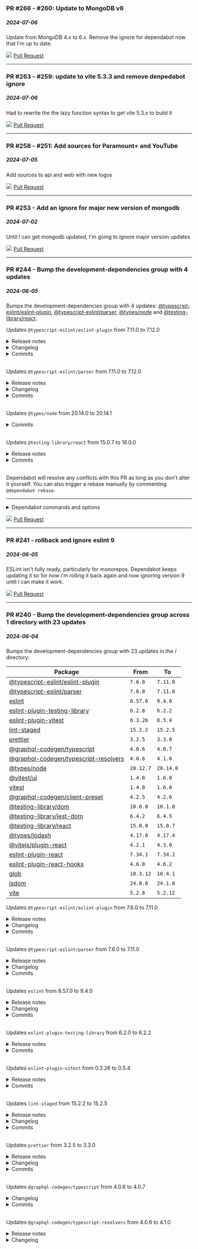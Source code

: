 ### PR #266 - #260: Update to MongoDB v6
##### 2024-07-06

Update from MongoDB 4.x to 6.x. Remove the ignore for dependabot now that I'm up to date.

![](public/images/link.png) [Pull Request](https://github.com/jsaelhof/md4k/pull/266)

----

### PR #263 - #259: update to vite 5.3.3 and remove denpedabot ignore
##### 2024-07-06

Had to rewrite the the lazy function syntax to get vite 5.3.x to build it

![](public/images/link.png) [Pull Request](https://github.com/jsaelhof/md4k/pull/263)

----

### PR #258 - #251: Add sources for Paramount+ and YouTube
##### 2024-07-05

Add sources to api and web with new logos

![](public/images/link.png) [Pull Request](https://github.com/jsaelhof/md4k/pull/258)

----

### PR #253 - Add an ignore for major new version of mongodb
##### 2024-07-02

Until I can get mongodb updated, I'm going to ignore major version updates

![](public/images/link.png) [Pull Request](https://github.com/jsaelhof/md4k/pull/253)

----

### PR #244 - Bump the development-dependencies group with 4 updates
##### 2024-06-05

Bumps the development-dependencies group with 4 updates: [@typescript-eslint/eslint-plugin](https://github.com/typescript-eslint/typescript-eslint/tree/HEAD/packages/eslint-plugin), [@typescript-eslint/parser](https://github.com/typescript-eslint/typescript-eslint/tree/HEAD/packages/parser), [@types/node](https://github.com/DefinitelyTyped/DefinitelyTyped/tree/HEAD/types/node) and [@testing-library/react](https://github.com/testing-library/react-testing-library).

Updates `@typescript-eslint/eslint-plugin` from 7.11.0 to 7.12.0
<details>
<summary>Release notes</summary>
<p><em>Sourced from <a href="https://github.com/typescript-eslint/typescript-eslint/releases"><code>@​typescript-eslint/eslint-plugin</code>'s releases</a>.</em></p>
<blockquote>
<h2>v7.12.0</h2>
<h2>7.12.0 (2024-06-03)</h2>
<h3>🚀 Features</h3>
<ul>
<li><strong>eslint-plugin:</strong> [no-useless-template-literals] rename to <code>no-useless-template-expression</code> (deprecate <code>no-useless-template-literals</code>) (<a href="https://redirect.github.com/typescript-eslint/typescript-eslint/pull/8821">#8821</a>)</li>
<li><strong>eslint-plugin:</strong> [no-floating-promises] add option 'allowForKnownSafePromises' (<a href="https://redirect.github.com/typescript-eslint/typescript-eslint/pull/9186">#9186</a>)</li>
<li><strong>rule-tester:</strong> check for parsing errors in suggestion fixes (<a href="https://redirect.github.com/typescript-eslint/typescript-eslint/pull/9052">#9052</a>)</li>
<li><strong>rule-tester:</strong> port <code>checkDuplicateTestCases</code> from ESLint (<a href="https://redirect.github.com/typescript-eslint/typescript-eslint/pull/9026">#9026</a>)</li>
</ul>
<h3>🩹 Fixes</h3>
<ul>
<li>no-useless-template-expression -&gt; no-unnecessary-template-expression (<a href="https://redirect.github.com/typescript-eslint/typescript-eslint/pull/9174">#9174</a>)</li>
<li><strong>eslint-plugin:</strong> [no-unnecessary-type-assertion] combine template literal check with <code>const</code> variable check (<a href="https://redirect.github.com/typescript-eslint/typescript-eslint/pull/8820">#8820</a>)</li>
<li><strong>eslint-plugin:</strong> [dot-notation] fix false positive when accessing private/protected property with optional chaining (<a href="https://redirect.github.com/typescript-eslint/typescript-eslint/pull/8851">#8851</a>)</li>
<li><strong>eslint-plugin:</strong> [explicit-member-accessibility] refine report locations (<a href="https://redirect.github.com/typescript-eslint/typescript-eslint/pull/8869">#8869</a>)</li>
<li><strong>eslint-plugin:</strong> [no-unnecessary-type-assertion] declares are always defined, so always check <code>declare</code>s (<a href="https://redirect.github.com/typescript-eslint/typescript-eslint/pull/8901">#8901</a>)</li>
<li><strong>eslint-plugin:</strong> [prefer-literal-enum-member] allow using member it self on allowBitwiseExpressions (<a href="https://redirect.github.com/typescript-eslint/typescript-eslint/pull/9114">#9114</a>)</li>
<li><strong>eslint-plugin:</strong> [return-await] clean up in-try-catch detection and make autofixes safe (<a href="https://redirect.github.com/typescript-eslint/typescript-eslint/pull/9031">#9031</a>)</li>
<li><strong>eslint-plugin:</strong> [member-ordering] also TSMethodSignature can be get/set (<a href="https://redirect.github.com/typescript-eslint/typescript-eslint/pull/9193">#9193</a>)</li>
<li><strong>types:</strong> correct typing ParserOptions (<a href="https://redirect.github.com/typescript-eslint/typescript-eslint/pull/9202">#9202</a>)</li>
</ul>
<h3>❤️  Thank You</h3>
<ul>
<li>Abraham Guo</li>
<li>Han Yeong-woo <a href="https://github.com/nix6839"><code>@​nix6839</code></a></li>
<li>Joshua Chen</li>
<li>Kim Sang Du <a href="https://github.com/developer-bandi"><code>@​developer-bandi</code></a></li>
<li>Kirk Waiblinger</li>
<li>YeonJuan <a href="https://github.com/yeonjuan"><code>@​yeonjuan</code></a></li>
</ul>
<p>You can read about our <a href="https://main--typescript-eslint.netlify.app/users/versioning">versioning strategy</a> and <a href="https://main--typescript-eslint.netlify.app/users/releases">releases</a> on our website.</p>
</blockquote>
</details>
<details>
<summary>Changelog</summary>
<p><em>Sourced from <a href="https://github.com/typescript-eslint/typescript-eslint/blob/main/packages/eslint-plugin/CHANGELOG.md"><code>@​typescript-eslint/eslint-plugin</code>'s changelog</a>.</em></p>
<blockquote>
<h2>7.12.0 (2024-06-03)</h2>
<h3>🚀 Features</h3>
<ul>
<li>
<p><strong>eslint-plugin:</strong> [no-useless-template-literals] rename to <code>no-useless-template-expression</code> (deprecate <code>no-useless-template-literals</code>)</p>
</li>
<li>
<p><strong>rule-tester:</strong> check for parsing errors in suggestion fixes</p>
</li>
<li>
<p><strong>rule-tester:</strong> port <code>checkDuplicateTestCases</code> from ESLint</p>
</li>
<li>
<p><strong>eslint-plugin:</strong> [no-floating-promises] add option 'allowForKnownSafePromises'</p>
</li>
</ul>
<h3>🩹 Fixes</h3>
<ul>
<li>
<p>no-useless-template-expression -&gt; no-unnecessary-template-expression</p>
</li>
<li>
<p><strong>eslint-plugin:</strong> [no-unnecessary-type-assertion] combine template literal check with <code>const</code> variable check</p>
</li>
<li>
<p><strong>eslint-plugin:</strong> [dot-notation] fix false positive when accessing private/protected property with optional chaining</p>
</li>
<li>
<p><strong>eslint-plugin:</strong> [explicit-member-accessibility] refine report locations</p>
</li>
<li>
<p><strong>eslint-plugin:</strong> [no-unnecessary-type-assertion] declares are always defined, so always check <code>declare</code>s</p>
</li>
<li>
<p><strong>eslint-plugin:</strong> [prefer-literal-enum-member] allow using member it self on allowBitwiseExpressions</p>
</li>
<li>
<p><strong>eslint-plugin:</strong> [return-await] clean up in-try-catch detection and make autofixes safe</p>
</li>
<li>
<p><strong>eslint-plugin:</strong> [member-ordering] also TSMethodSignature can be get/set</p>
</li>
</ul>
<h3>❤️  Thank You</h3>
<ul>
<li>Abraham Guo</li>
<li>Han Yeong-woo</li>
<li>Joshua Chen</li>
<li>Kim Sang Du</li>
<li>Kirk Waiblinger</li>
<li>YeonJuan</li>
</ul>
<p>You can read about our <a href="https://main--typescript-eslint.netlify.app/users/versioning">versioning strategy</a> and <a href="https://main--typescript-eslint.netlify.app/users/releases">releases</a> on our website.</p>
</blockquote>
</details>
<details>
<summary>Commits</summary>
<ul>
<li><a href="https://github.com/typescript-eslint/typescript-eslint/commit/7e93b286667fe3b86a3baac973d402414228c7a3"><code>7e93b28</code></a> chore(release): publish 7.12.0</li>
<li><a href="https://github.com/typescript-eslint/typescript-eslint/commit/d0adcf197558b1a043ed1a449920689dd62e9c3a"><code>d0adcf1</code></a> docs: clarify what require-await does (<a href="https://github.com/typescript-eslint/typescript-eslint/tree/HEAD/packages/eslint-plugin/issues/9200">#9200</a>)</li>
<li><a href="https://github.com/typescript-eslint/typescript-eslint/commit/04990d545fc119329551ae3a55d79dfc0c7bf147"><code>04990d5</code></a> feat(eslint-plugin): [no-floating-promises] add option 'allowForKnownSafeProm...</li>
<li><a href="https://github.com/typescript-eslint/typescript-eslint/commit/ad85249a2788565d42386e6561e2540bc2bdef58"><code>ad85249</code></a> docs: mention related ESLint rules in no-unused-vars page (<a href="https://github.com/typescript-eslint/typescript-eslint/tree/HEAD/packages/eslint-plugin/issues/9198">#9198</a>)</li>
<li><a href="https://github.com/typescript-eslint/typescript-eslint/commit/e80a8d69337804fe35f0a8322330931494e0d257"><code>e80a8d6</code></a> docs: improve description for no-dynamic-delete (<a href="https://github.com/typescript-eslint/typescript-eslint/tree/HEAD/packages/eslint-plugin/issues/9195">#9195</a>)</li>
<li><a href="https://github.com/typescript-eslint/typescript-eslint/commit/9f92b304f50455323e8292cf7ae83155fceea1ee"><code>9f92b30</code></a> docs: explicitly mention unbound-method limitation with thisArg (<a href="https://github.com/typescript-eslint/typescript-eslint/tree/HEAD/packages/eslint-plugin/issues/9197">#9197</a>)</li>
<li><a href="https://github.com/typescript-eslint/typescript-eslint/commit/08a944856bde593909bc085d775f98fa488f7147"><code>08a9448</code></a> docs: add example with PascalCase function components (<a href="https://github.com/typescript-eslint/typescript-eslint/tree/HEAD/packages/eslint-plugin/issues/9196">#9196</a>)</li>
<li><a href="https://github.com/typescript-eslint/typescript-eslint/commit/5ca7f6e563779157cac1ac1592e2f1b82068715a"><code>5ca7f6e</code></a> feat(rule-tester): port <code>checkDuplicateTestCases</code> from ESLint (<a href="https://github.com/typescript-eslint/typescript-eslint/tree/HEAD/packages/eslint-plugin/issues/9026">#9026</a>)</li>
<li><a href="https://github.com/typescript-eslint/typescript-eslint/commit/a9dd526ec733701ad8a0423b6b86cc50009f5aeb"><code>a9dd526</code></a> fix(eslint-plugin): [member-ordering] also TSMethodSignature can be get/set (...</li>
<li><a href="https://github.com/typescript-eslint/typescript-eslint/commit/2619c3b5e6718a6b70519d9e9807ee7acb745369"><code>2619c3b</code></a> fix(eslint-plugin): [return-await] clean up in-try-catch detection and make a...</li>
<li>Additional commits viewable in <a href="https://github.com/typescript-eslint/typescript-eslint/commits/v7.12.0/packages/eslint-plugin">compare view</a></li>
</ul>
</details>
<br />

Updates `@typescript-eslint/parser` from 7.11.0 to 7.12.0
<details>
<summary>Release notes</summary>
<p><em>Sourced from <a href="https://github.com/typescript-eslint/typescript-eslint/releases"><code>@​typescript-eslint/parser</code>'s releases</a>.</em></p>
<blockquote>
<h2>v7.12.0</h2>
<h2>7.12.0 (2024-06-03)</h2>
<h3>🚀 Features</h3>
<ul>
<li><strong>eslint-plugin:</strong> [no-useless-template-literals] rename to <code>no-useless-template-expression</code> (deprecate <code>no-useless-template-literals</code>) (<a href="https://redirect.github.com/typescript-eslint/typescript-eslint/pull/8821">#8821</a>)</li>
<li><strong>eslint-plugin:</strong> [no-floating-promises] add option 'allowForKnownSafePromises' (<a href="https://redirect.github.com/typescript-eslint/typescript-eslint/pull/9186">#9186</a>)</li>
<li><strong>rule-tester:</strong> check for parsing errors in suggestion fixes (<a href="https://redirect.github.com/typescript-eslint/typescript-eslint/pull/9052">#9052</a>)</li>
<li><strong>rule-tester:</strong> port <code>checkDuplicateTestCases</code> from ESLint (<a href="https://redirect.github.com/typescript-eslint/typescript-eslint/pull/9026">#9026</a>)</li>
</ul>
<h3>🩹 Fixes</h3>
<ul>
<li>no-useless-template-expression -&gt; no-unnecessary-template-expression (<a href="https://redirect.github.com/typescript-eslint/typescript-eslint/pull/9174">#9174</a>)</li>
<li><strong>eslint-plugin:</strong> [no-unnecessary-type-assertion] combine template literal check with <code>const</code> variable check (<a href="https://redirect.github.com/typescript-eslint/typescript-eslint/pull/8820">#8820</a>)</li>
<li><strong>eslint-plugin:</strong> [dot-notation] fix false positive when accessing private/protected property with optional chaining (<a href="https://redirect.github.com/typescript-eslint/typescript-eslint/pull/8851">#8851</a>)</li>
<li><strong>eslint-plugin:</strong> [explicit-member-accessibility] refine report locations (<a href="https://redirect.github.com/typescript-eslint/typescript-eslint/pull/8869">#8869</a>)</li>
<li><strong>eslint-plugin:</strong> [no-unnecessary-type-assertion] declares are always defined, so always check <code>declare</code>s (<a href="https://redirect.github.com/typescript-eslint/typescript-eslint/pull/8901">#8901</a>)</li>
<li><strong>eslint-plugin:</strong> [prefer-literal-enum-member] allow using member it self on allowBitwiseExpressions (<a href="https://redirect.github.com/typescript-eslint/typescript-eslint/pull/9114">#9114</a>)</li>
<li><strong>eslint-plugin:</strong> [return-await] clean up in-try-catch detection and make autofixes safe (<a href="https://redirect.github.com/typescript-eslint/typescript-eslint/pull/9031">#9031</a>)</li>
<li><strong>eslint-plugin:</strong> [member-ordering] also TSMethodSignature can be get/set (<a href="https://redirect.github.com/typescript-eslint/typescript-eslint/pull/9193">#9193</a>)</li>
<li><strong>types:</strong> correct typing ParserOptions (<a href="https://redirect.github.com/typescript-eslint/typescript-eslint/pull/9202">#9202</a>)</li>
</ul>
<h3>❤️  Thank You</h3>
<ul>
<li>Abraham Guo</li>
<li>Han Yeong-woo <a href="https://github.com/nix6839"><code>@​nix6839</code></a></li>
<li>Joshua Chen</li>
<li>Kim Sang Du <a href="https://github.com/developer-bandi"><code>@​developer-bandi</code></a></li>
<li>Kirk Waiblinger</li>
<li>YeonJuan <a href="https://github.com/yeonjuan"><code>@​yeonjuan</code></a></li>
</ul>
<p>You can read about our <a href="https://main--typescript-eslint.netlify.app/users/versioning">versioning strategy</a> and <a href="https://main--typescript-eslint.netlify.app/users/releases">releases</a> on our website.</p>
</blockquote>
</details>
<details>
<summary>Changelog</summary>
<p><em>Sourced from <a href="https://github.com/typescript-eslint/typescript-eslint/blob/main/packages/parser/CHANGELOG.md"><code>@​typescript-eslint/parser</code>'s changelog</a>.</em></p>
<blockquote>
<h2>7.12.0 (2024-06-03)</h2>
<h3>🩹 Fixes</h3>
<ul>
<li><strong>types:</strong> correct typing ParserOptions</li>
</ul>
<h3>❤️  Thank You</h3>
<ul>
<li>Abraham Guo</li>
<li>Han Yeong-woo</li>
<li>Joshua Chen</li>
<li>Kim Sang Du</li>
<li>Kirk Waiblinger</li>
<li>YeonJuan</li>
</ul>
<p>You can read about our <a href="https://main--typescript-eslint.netlify.app/users/versioning">versioning strategy</a> and <a href="https://main--typescript-eslint.netlify.app/users/releases">releases</a> on our website.</p>
</blockquote>
</details>
<details>
<summary>Commits</summary>
<ul>
<li><a href="https://github.com/typescript-eslint/typescript-eslint/commit/7e93b286667fe3b86a3baac973d402414228c7a3"><code>7e93b28</code></a> chore(release): publish 7.12.0</li>
<li><a href="https://github.com/typescript-eslint/typescript-eslint/commit/2bbf6565dfa629a8f91891b8e5decc3a16613b6c"><code>2bbf656</code></a> fix(types): correct typing ParserOptions (<a href="https://github.com/typescript-eslint/typescript-eslint/tree/HEAD/packages/parser/issues/9202">#9202</a>)</li>
<li>See full diff in <a href="https://github.com/typescript-eslint/typescript-eslint/commits/v7.12.0/packages/parser">compare view</a></li>
</ul>
</details>
<br />

Updates `@types/node` from 20.14.0 to 20.14.1
<details>
<summary>Commits</summary>
<ul>
<li>See full diff in <a href="https://github.com/DefinitelyTyped/DefinitelyTyped/commits/HEAD/types/node">compare view</a></li>
</ul>
</details>
<br />

Updates `@testing-library/react` from 15.0.7 to 16.0.0
<details>
<summary>Release notes</summary>
<p><em>Sourced from <a href="https://github.com/testing-library/react-testing-library/releases"><code>@​testing-library/react</code>'s releases</a>.</em></p>
<blockquote>
<h2>v16.0.0</h2>
<h1><a href="https://github.com/testing-library/react-testing-library/compare/v15.0.7...v16.0.0">16.0.0</a> (2024-06-03)</h1>
<h3>Features</h3>
<ul>
<li>Move <code>@testing-library/dom</code> and <code>@types/react-dom</code>  to peer dependencies (<a href="https://redirect.github.com/testing-library/react-testing-library/issues/1305">#1305</a>) (<a href="https://github.com/testing-library/react-testing-library/commit/a4744fa904bf11812c92093226c3805450472636">a4744fa</a>)</li>
</ul>
<h3>BREAKING CHANGES</h3>
<ul>
<li><code>@testing-library/dom</code> was moved to a peer dependency and needs to be explicitly installed. This reduces the chance of having conflicting versions of <code>@testing-library/dom</code> installed that frequently caused bugs when used with <code>@testing-library/user-event</code>. We will also be able to allow new versions of <code>@testing-library/dom</code> being used without a SemVer major release of <code>@testing-library/react</code> by just widening the peer dependency.
<code>@types/react-dom</code> needs to be installed if you're typechecking files using <code>@testing-library/react</code>.</li>
</ul>
</blockquote>
</details>
<details>
<summary>Commits</summary>
<ul>
<li><a href="https://github.com/testing-library/react-testing-library/commit/a4744fa904bf11812c92093226c3805450472636"><code>a4744fa</code></a> feat: Move <code>@testing-library/dom</code> and <code>@types/react-dom</code>  to peer dependencie...</li>
<li>See full diff in <a href="https://github.com/testing-library/react-testing-library/compare/v15.0.7...v16.0.0">compare view</a></li>
</ul>
</details>
<br />


Dependabot will resolve any conflicts with this PR as long as you don't alter it yourself. You can also trigger a rebase manually by commenting `@dependabot rebase`.

[//]: # (dependabot-automerge-start)
[//]: # (dependabot-automerge-end)

---

<details>
<summary>Dependabot commands and options</summary>
<br />

You can trigger Dependabot actions by commenting on this PR:
- `@dependabot rebase` will rebase this PR
- `@dependabot recreate` will recreate this PR, overwriting any edits that have been made to it
- `@dependabot merge` will merge this PR after your CI passes on it
- `@dependabot squash and merge` will squash and merge this PR after your CI passes on it
- `@dependabot cancel merge` will cancel a previously requested merge and block automerging
- `@dependabot reopen` will reopen this PR if it is closed
- `@dependabot close` will close this PR and stop Dependabot recreating it. You can achieve the same result by closing it manually
- `@dependabot show <dependency name> ignore conditions` will show all of the ignore conditions of the specified dependency
- `@dependabot ignore <dependency name> major version` will close this group update PR and stop Dependabot creating any more for the specific dependency's major version (unless you unignore this specific dependency's major version or upgrade to it yourself)
- `@dependabot ignore <dependency name> minor version` will close this group update PR and stop Dependabot creating any more for the specific dependency's minor version (unless you unignore this specific dependency's minor version or upgrade to it yourself)
- `@dependabot ignore <dependency name>` will close this group update PR and stop Dependabot creating any more for the specific dependency (unless you unignore this specific dependency or upgrade to it yourself)
- `@dependabot unignore <dependency name>` will remove all of the ignore conditions of the specified dependency
- `@dependabot unignore <dependency name> <ignore condition>` will remove the ignore condition of the specified dependency and ignore conditions


</details>

![](public/images/link.png) [Pull Request](https://github.com/jsaelhof/md4k/pull/244)

----

### PR #241 - rollback and ignore eslint 9
##### 2024-06-05

ESLint isn't fully ready, particularly for monorepos. Dependabot keeps updating it so for now i'm rolling it back again and now ignoring version 9 until I can make it work.

![](public/images/link.png) [Pull Request](https://github.com/jsaelhof/md4k/pull/241)

----

### PR #240 - Bump the development-dependencies group across 1 directory with 23 updates
##### 2024-06-04

Bumps the development-dependencies group with 23 updates in the / directory:

| Package | From | To |
| --- | --- | --- |
| [@typescript-eslint/eslint-plugin](https://github.com/typescript-eslint/typescript-eslint/tree/HEAD/packages/eslint-plugin) | `7.6.0` | `7.11.0` |
| [@typescript-eslint/parser](https://github.com/typescript-eslint/typescript-eslint/tree/HEAD/packages/parser) | `7.6.0` | `7.11.0` |
| [eslint](https://github.com/eslint/eslint) | `8.57.0` | `9.4.0` |
| [eslint-plugin-testing-library](https://github.com/testing-library/eslint-plugin-testing-library) | `6.2.0` | `6.2.2` |
| [eslint-plugin-vitest](https://github.com/veritem/eslint-plugin-vitest) | `0.3.26` | `0.5.4` |
| [lint-staged](https://github.com/okonet/lint-staged) | `15.2.2` | `15.2.5` |
| [prettier](https://github.com/prettier/prettier) | `3.2.5` | `3.3.0` |
| [@graphql-codegen/typescript](https://github.com/dotansimha/graphql-code-generator/tree/HEAD/packages/plugins/typescript/typescript) | `4.0.6` | `4.0.7` |
| [@graphql-codegen/typescript-resolvers](https://github.com/dotansimha/graphql-code-generator/tree/HEAD/packages/plugins/typescript/resolvers) | `4.0.6` | `4.1.0` |
| [@types/node](https://github.com/DefinitelyTyped/DefinitelyTyped/tree/HEAD/types/node) | `20.12.7` | `20.14.0` |
| [@vitest/ui](https://github.com/vitest-dev/vitest/tree/HEAD/packages/ui) | `1.4.0` | `1.6.0` |
| [vitest](https://github.com/vitest-dev/vitest/tree/HEAD/packages/vitest) | `1.4.0` | `1.6.0` |
| [@graphql-codegen/client-preset](https://github.com/dotansimha/graphql-code-generator/tree/HEAD/packages/presets/client) | `4.2.5` | `4.2.6` |
| [@testing-library/dom](https://github.com/testing-library/dom-testing-library) | `10.0.0` | `10.1.0` |
| [@testing-library/jest-dom](https://github.com/testing-library/jest-dom) | `6.4.2` | `6.4.5` |
| [@testing-library/react](https://github.com/testing-library/react-testing-library) | `15.0.0` | `15.0.7` |
| [@types/lodash](https://github.com/DefinitelyTyped/DefinitelyTyped/tree/HEAD/types/lodash) | `4.17.0` | `4.17.4` |
| [@vitejs/plugin-react](https://github.com/vitejs/vite-plugin-react/tree/HEAD/packages/plugin-react) | `4.2.1` | `4.3.0` |
| [eslint-plugin-react](https://github.com/jsx-eslint/eslint-plugin-react) | `7.34.1` | `7.34.2` |
| [eslint-plugin-react-hooks](https://github.com/facebook/react/tree/HEAD/packages/eslint-plugin-react-hooks) | `4.6.0` | `4.6.2` |
| [glob](https://github.com/isaacs/node-glob) | `10.3.12` | `10.4.1` |
| [jsdom](https://github.com/jsdom/jsdom) | `24.0.0` | `24.1.0` |
| [vite](https://github.com/vitejs/vite/tree/HEAD/packages/vite) | `5.2.8` | `5.2.12` |


Updates `@typescript-eslint/eslint-plugin` from 7.6.0 to 7.11.0
<details>
<summary>Release notes</summary>
<p><em>Sourced from <a href="https://github.com/typescript-eslint/typescript-eslint/releases"><code>@​typescript-eslint/eslint-plugin</code>'s releases</a>.</em></p>
<blockquote>
<h2>v7.11.0</h2>
<h2>7.11.0 (2024-05-27)</h2>
<h3>🚀 Features</h3>
<ul>
<li><strong>eslint-plugin:</strong> deprecate prefer-ts-expect-error in favor of ban-ts-comment (<a href="https://redirect.github.com/typescript-eslint/typescript-eslint/pull/9081">#9081</a>)</li>
</ul>
<h3>🩹 Fixes</h3>
<ul>
<li><strong>ast-spec:</strong> add <code>EmptyStatement</code> to <code>Statement</code> (<a href="https://redirect.github.com/typescript-eslint/typescript-eslint/pull/8892">#8892</a>)</li>
<li><strong>eslint-plugin:</strong> [consistent-type-assertions] prevent syntax errors on arrow functions (<a href="https://redirect.github.com/typescript-eslint/typescript-eslint/pull/8826">#8826</a>)</li>
<li><strong>typescript-estree:</strong> truncate number of files printed by the maximum file error (<a href="https://redirect.github.com/typescript-eslint/typescript-eslint/pull/9127">#9127</a>)</li>
</ul>
<h3>❤️  Thank You</h3>
<ul>
<li>Abraham Guo</li>
<li>auvred <a href="https://github.com/auvred"><code>@​auvred</code></a></li>
<li>Dom Armstrong <a href="https://github.com/domarmstrong"><code>@​domarmstrong</code></a></li>
<li>Kirk Waiblinger</li>
</ul>
<p>You can read about our <a href="https://main--typescript-eslint.netlify.app/users/versioning">versioning strategy</a> and <a href="https://main--typescript-eslint.netlify.app/users/releases">releases</a> on our website.</p>
<h2>v7.10.0</h2>
<h2>7.10.0 (2024-05-20)</h2>
<h3>🚀 Features</h3>
<ul>
<li><strong>eslint-plugin:</strong> [sort-type-constituents] support case sensitive sorting (<a href="https://redirect.github.com/typescript-eslint/typescript-eslint/pull/8760">#8760</a>)</li>
</ul>
<h3>🩹 Fixes</h3>
<ul>
<li><strong>eslint-plugin:</strong> [prefer-regexp-exec] fix heuristic to check whether regex may contain global flag (<a href="https://redirect.github.com/typescript-eslint/typescript-eslint/pull/8764">#8764</a>)</li>
<li><strong>typescript-estree:</strong> don't add in-project files to defaultProjectMatchedFiles (<a href="https://redirect.github.com/typescript-eslint/typescript-eslint/pull/9097">#9097</a>)</li>
<li><strong>utils:</strong> remove function form type from flat config <code>files</code> and <code>ignores</code> (<a href="https://redirect.github.com/typescript-eslint/typescript-eslint/pull/9111">#9111</a>)</li>
</ul>
<h3>❤️  Thank You</h3>
<ul>
<li>auvred <a href="https://github.com/auvred"><code>@​auvred</code></a></li>
<li>Emanuel Hoogeveen <a href="https://github.com/ehoogeveen-medweb"><code>@​ehoogeveen-medweb</code></a></li>
<li>jsfm01 <a href="https://github.com/jsfm01"><code>@​jsfm01</code></a></li>
<li>Kirk Waiblinger</li>
</ul>
<p>You can read about our <a href="https://main--typescript-eslint.netlify.app/users/versioning">versioning strategy</a> and <a href="https://main--typescript-eslint.netlify.app/users/releases">releases</a> on our website.</p>
<h2>v7.9.0</h2>
<h2>7.9.0 (2024-05-13)</h2>
<!-- raw HTML omitted -->
</blockquote>
<p>... (truncated)</p>
</details>
<details>
<summary>Changelog</summary>
<p><em>Sourced from <a href="https://github.com/typescript-eslint/typescript-eslint/blob/main/packages/eslint-plugin/CHANGELOG.md"><code>@​typescript-eslint/eslint-plugin</code>'s changelog</a>.</em></p>
<blockquote>
<h2>7.11.0 (2024-05-27)</h2>
<h3>🚀 Features</h3>
<ul>
<li><strong>eslint-plugin:</strong> deprecate prefer-ts-expect-error in favor of ban-ts-comment</li>
</ul>
<h3>🩹 Fixes</h3>
<ul>
<li><strong>eslint-plugin:</strong> [consistent-type-assertions] prevent syntax errors on arrow functions</li>
</ul>
<h3>❤️  Thank You</h3>
<ul>
<li>Abraham Guo</li>
<li>auvred</li>
<li>Dom Armstrong</li>
<li>Kirk Waiblinger</li>
</ul>
<p>You can read about our <a href="https://main--typescript-eslint.netlify.app/users/versioning">versioning strategy</a> and <a href="https://main--typescript-eslint.netlify.app/users/releases">releases</a> on our website.</p>
<h2>7.10.0 (2024-05-20)</h2>
<h3>🚀 Features</h3>
<ul>
<li><strong>eslint-plugin:</strong> [sort-type-constituents] support case sensitive sorting</li>
</ul>
<h3>🩹 Fixes</h3>
<ul>
<li><strong>eslint-plugin:</strong> [prefer-regexp-exec] fix heuristic to check whether regex may contain global flag</li>
</ul>
<h3>❤️  Thank You</h3>
<ul>
<li>auvred</li>
<li>Emanuel Hoogeveen</li>
<li>jsfm01</li>
<li>Kirk Waiblinger</li>
</ul>
<p>You can read about our <a href="https://main--typescript-eslint.netlify.app/users/versioning">versioning strategy</a> and <a href="https://main--typescript-eslint.netlify.app/users/releases">releases</a> on our website.</p>
<h2>7.9.0 (2024-05-13)</h2>
<h3>🩹 Fixes</h3>
<ul>
<li><strong>eslint-plugin:</strong> [explicit-function-return-types] fix false positive on default parameters</li>
</ul>
<!-- raw HTML omitted -->
</blockquote>
<p>... (truncated)</p>
</details>
<details>
<summary>Commits</summary>
<ul>
<li><a href="https://github.com/typescript-eslint/typescript-eslint/commit/e36054187fb31113ba64c33c257d2a86cb3afc54"><code>e360541</code></a> chore(release): publish 7.11.0</li>
<li><a href="https://github.com/typescript-eslint/typescript-eslint/commit/b230385a3daf5562fb147572b59d44ec460332d5"><code>b230385</code></a> feat(eslint-plugin): deprecate prefer-ts-expect-error in favor of ban-ts-comm...</li>
<li><a href="https://github.com/typescript-eslint/typescript-eslint/commit/3461f45479cf2483c0b26346229d251d7d0b08b2"><code>3461f45</code></a> test(eslint-plugin): [consistent-type-assertions] add missing <code>output: null</code> ...</li>
<li><a href="https://github.com/typescript-eslint/typescript-eslint/commit/342b873f9f7ff9936d21ed527386f19ab094e729"><code>342b873</code></a> fix(eslint-plugin): [consistent-type-assertions] prevent syntax errors on arr...</li>
<li><a href="https://github.com/typescript-eslint/typescript-eslint/commit/b5ce43b1fc76322eb65b709f63490ce49e622706"><code>b5ce43b</code></a> chore(eslint-plugin): replaced map/reduce with flatMap in normalizedOptions i...</li>
<li><a href="https://github.com/typescript-eslint/typescript-eslint/commit/c18226e05e5c112352753ce61fde6997bde2af2c"><code>c18226e</code></a> chore(release): publish 7.10.0</li>
<li><a href="https://github.com/typescript-eslint/typescript-eslint/commit/8d92ba8533e65360877de1af12979c42b6c836e2"><code>8d92ba8</code></a> docs: [no-floating-promises] fix capitalization typo (<a href="https://github.com/typescript-eslint/typescript-eslint/tree/HEAD/packages/eslint-plugin/issues/9118">#9118</a>)</li>
<li><a href="https://github.com/typescript-eslint/typescript-eslint/commit/d951d8321152eca8e491156e9b741596e5d54591"><code>d951d83</code></a> fix(eslint-plugin): [prefer-regexp-exec] fix heuristic to check whether regex...</li>
<li><a href="https://github.com/typescript-eslint/typescript-eslint/commit/987a96ee578a4d934ce019aa7e905657b6447710"><code>987a96e</code></a> feat(eslint-plugin): [sort-type-constituents] support case sensitive sorting ...</li>
<li><a href="https://github.com/typescript-eslint/typescript-eslint/commit/77fc366aa03f3cee1ebcf91a10dc0be8b669520e"><code>77fc366</code></a> chore(release): publish 7.9.0</li>
<li>Additional commits viewable in <a href="https://github.com/typescript-eslint/typescript-eslint/commits/v7.11.0/packages/eslint-plugin">compare view</a></li>
</ul>
</details>
<br />

Updates `@typescript-eslint/parser` from 7.6.0 to 7.11.0
<details>
<summary>Release notes</summary>
<p><em>Sourced from <a href="https://github.com/typescript-eslint/typescript-eslint/releases"><code>@​typescript-eslint/parser</code>'s releases</a>.</em></p>
<blockquote>
<h2>v7.11.0</h2>
<h2>7.11.0 (2024-05-27)</h2>
<h3>🚀 Features</h3>
<ul>
<li><strong>eslint-plugin:</strong> deprecate prefer-ts-expect-error in favor of ban-ts-comment (<a href="https://redirect.github.com/typescript-eslint/typescript-eslint/pull/9081">#9081</a>)</li>
</ul>
<h3>🩹 Fixes</h3>
<ul>
<li><strong>ast-spec:</strong> add <code>EmptyStatement</code> to <code>Statement</code> (<a href="https://redirect.github.com/typescript-eslint/typescript-eslint/pull/8892">#8892</a>)</li>
<li><strong>eslint-plugin:</strong> [consistent-type-assertions] prevent syntax errors on arrow functions (<a href="https://redirect.github.com/typescript-eslint/typescript-eslint/pull/8826">#8826</a>)</li>
<li><strong>typescript-estree:</strong> truncate number of files printed by the maximum file error (<a href="https://redirect.github.com/typescript-eslint/typescript-eslint/pull/9127">#9127</a>)</li>
</ul>
<h3>❤️  Thank You</h3>
<ul>
<li>Abraham Guo</li>
<li>auvred <a href="https://github.com/auvred"><code>@​auvred</code></a></li>
<li>Dom Armstrong <a href="https://github.com/domarmstrong"><code>@​domarmstrong</code></a></li>
<li>Kirk Waiblinger</li>
</ul>
<p>You can read about our <a href="https://main--typescript-eslint.netlify.app/users/versioning">versioning strategy</a> and <a href="https://main--typescript-eslint.netlify.app/users/releases">releases</a> on our website.</p>
<h2>v7.10.0</h2>
<h2>7.10.0 (2024-05-20)</h2>
<h3>🚀 Features</h3>
<ul>
<li><strong>eslint-plugin:</strong> [sort-type-constituents] support case sensitive sorting (<a href="https://redirect.github.com/typescript-eslint/typescript-eslint/pull/8760">#8760</a>)</li>
</ul>
<h3>🩹 Fixes</h3>
<ul>
<li><strong>eslint-plugin:</strong> [prefer-regexp-exec] fix heuristic to check whether regex may contain global flag (<a href="https://redirect.github.com/typescript-eslint/typescript-eslint/pull/8764">#8764</a>)</li>
<li><strong>typescript-estree:</strong> don't add in-project files to defaultProjectMatchedFiles (<a href="https://redirect.github.com/typescript-eslint/typescript-eslint/pull/9097">#9097</a>)</li>
<li><strong>utils:</strong> remove function form type from flat config <code>files</code> and <code>ignores</code> (<a href="https://redirect.github.com/typescript-eslint/typescript-eslint/pull/9111">#9111</a>)</li>
</ul>
<h3>❤️  Thank You</h3>
<ul>
<li>auvred <a href="https://github.com/auvred"><code>@​auvred</code></a></li>
<li>Emanuel Hoogeveen <a href="https://github.com/ehoogeveen-medweb"><code>@​ehoogeveen-medweb</code></a></li>
<li>jsfm01 <a href="https://github.com/jsfm01"><code>@​jsfm01</code></a></li>
<li>Kirk Waiblinger</li>
</ul>
<p>You can read about our <a href="https://main--typescript-eslint.netlify.app/users/versioning">versioning strategy</a> and <a href="https://main--typescript-eslint.netlify.app/users/releases">releases</a> on our website.</p>
<h2>v7.9.0</h2>
<h2>7.9.0 (2024-05-13)</h2>
<!-- raw HTML omitted -->
</blockquote>
<p>... (truncated)</p>
</details>
<details>
<summary>Changelog</summary>
<p><em>Sourced from <a href="https://github.com/typescript-eslint/typescript-eslint/blob/main/packages/parser/CHANGELOG.md"><code>@​typescript-eslint/parser</code>'s changelog</a>.</em></p>
<blockquote>
<h2>7.11.0 (2024-05-27)</h2>
<p>This was a version bump only for parser to align it with other projects, there were no code changes.</p>
<p>You can read about our <a href="https://main--typescript-eslint.netlify.app/users/versioning">versioning strategy</a> and <a href="https://main--typescript-eslint.netlify.app/users/releases">releases</a> on our website.</p>
<h2>7.10.0 (2024-05-20)</h2>
<p>This was a version bump only for parser to align it with other projects, there were no code changes.</p>
<p>You can read about our <a href="https://main--typescript-eslint.netlify.app/users/versioning">versioning strategy</a> and <a href="https://main--typescript-eslint.netlify.app/users/releases">releases</a> on our website.</p>
<h2>7.9.0 (2024-05-13)</h2>
<p>This was a version bump only for parser to align it with other projects, there were no code changes.</p>
<p>You can read about our <a href="https://main--typescript-eslint.netlify.app/users/versioning">versioning strategy</a> and <a href="https://main--typescript-eslint.netlify.app/users/releases">releases</a> on our website.</p>
<h2>7.8.0 (2024-04-29)</h2>
<p>This was a version bump only for parser to align it with other projects, there were no code changes.</p>
<p>You can read about our <a href="https://main--typescript-eslint.netlify.app/users/versioning">versioning strategy</a> and <a href="https://main--typescript-eslint.netlify.app/users/releases">releases</a> on our website.</p>
<h2>7.7.1 (2024-04-22)</h2>
<p>This was a version bump only for parser to align it with other projects, there were no code changes.</p>
<p>You can read about our <a href="https://main--typescript-eslint.netlify.app/users/versioning">versioning strategy</a> and <a href="https://main--typescript-eslint.netlify.app/users/releases">releases</a> on our website.</p>
<h2>7.7.0 (2024-04-15)</h2>
<p>This was a version bump only for parser to align it with other projects, there were no code changes.</p>
<p>You can read about our <a href="https://main--typescript-eslint.netlify.app/users/versioning">versioning strategy</a> and <a href="https://main--typescript-eslint.netlify.app/users/releases">releases</a> on our website.</p>
</blockquote>
</details>
<details>
<summary>Commits</summary>
<ul>
<li><a href="https://github.com/typescript-eslint/typescript-eslint/commit/e36054187fb31113ba64c33c257d2a86cb3afc54"><code>e360541</code></a> chore(release): publish 7.11.0</li>
<li><a href="https://github.com/typescript-eslint/typescript-eslint/commit/c18226e05e5c112352753ce61fde6997bde2af2c"><code>c18226e</code></a> chore(release): publish 7.10.0</li>
<li><a href="https://github.com/typescript-eslint/typescript-eslint/commit/77fc366aa03f3cee1ebcf91a10dc0be8b669520e"><code>77fc366</code></a> chore(release): publish 7.9.0</li>
<li><a href="https://github.com/typescript-eslint/typescript-eslint/commit/f53fece3678fdba005814fab080b6aa1b905a189"><code>f53fece</code></a> chore: add knip (<a href="https://github.com/typescript-eslint/typescript-eslint/tree/HEAD/packages/parser/issues/8192">#8192</a>)</li>
<li><a href="https://github.com/typescript-eslint/typescript-eslint/commit/ee677f6f67259f0081ad1a87b1fd9c89692eda21"><code>ee677f6</code></a> chore(release): publish 7.8.0</li>
<li><a href="https://github.com/typescript-eslint/typescript-eslint/commit/3e19436e83fe8fe2bc633847f2d9eb4026710203"><code>3e19436</code></a> chore(release): publish 7.7.1</li>
<li><a href="https://github.com/typescript-eslint/typescript-eslint/commit/e44a1a280f08f9fd0d29f74e5c3e73b7b64a9606"><code>e44a1a2</code></a> chore(release): publish 7.7.0</li>
<li>See full diff in <a href="https://github.com/typescript-eslint/typescript-eslint/commits/v7.11.0/packages/parser">compare view</a></li>
</ul>
</details>
<br />

Updates `eslint` from 8.57.0 to 9.4.0
<details>
<summary>Release notes</summary>
<p><em>Sourced from <a href="https://github.com/eslint/eslint/releases">eslint's releases</a>.</em></p>
<blockquote>
<h2>v9.4.0</h2>
<h2>Features</h2>
<ul>
<li><a href="https://github.com/eslint/eslint/commit/89a4a0a260b8eb11487fe3d5d4d80f4630933eb3"><code>89a4a0a</code></a> feat: ignore IIFE's in the <code>no-loop-func</code> rule (<a href="https://redirect.github.com/eslint/eslint/issues/17528">#17528</a>) (Nitin Kumar)</li>
</ul>
<h2>Bug Fixes</h2>
<ul>
<li><a href="https://github.com/eslint/eslint/commit/f6534d14033e04f6c7c88a1f0c44a8077148ec6b"><code>f6534d1</code></a> fix: skip processor code blocks that match only universal patterns (<a href="https://redirect.github.com/eslint/eslint/issues/18507">#18507</a>) (Milos Djermanovic)</li>
<li><a href="https://github.com/eslint/eslint/commit/7226ebd69df04a4cc5fe546641f3443b60ec47e9"><code>7226ebd</code></a> fix: allow implicit undefined return in <code>no-constructor-return</code> (<a href="https://redirect.github.com/eslint/eslint/issues/18515">#18515</a>) (Ali Rezvani)</li>
<li><a href="https://github.com/eslint/eslint/commit/389744be255717c507fafc158746e579ac08d77e"><code>389744b</code></a> fix: use <code>@eslint/config-inspector@latest</code> (<a href="https://redirect.github.com/eslint/eslint/issues/18483">#18483</a>) (唯然)</li>
<li><a href="https://github.com/eslint/eslint/commit/70118a5b11860fce364028d3c515393b6a586aae"><code>70118a5</code></a> fix: <code>func-style</code> false positive with arrow functions and <code>super</code> (<a href="https://redirect.github.com/eslint/eslint/issues/18473">#18473</a>) (Milos Djermanovic)</li>
</ul>
<h2>Documentation</h2>
<ul>
<li><a href="https://github.com/eslint/eslint/commit/d7ab6f589d39c64bc5daaef4be3a972032f04c05"><code>d7ab6f5</code></a> docs: update theme when when <code>prefers-color-scheme</code> changes (<a href="https://redirect.github.com/eslint/eslint/issues/18510">#18510</a>) (Nitin Kumar)</li>
<li><a href="https://github.com/eslint/eslint/commit/525fdffde4cb34010bc503f6d54855b3f9d07811"><code>525fdff</code></a> docs: fix components files (<a href="https://redirect.github.com/eslint/eslint/issues/18519">#18519</a>) (Tanuj Kanti)</li>
<li><a href="https://github.com/eslint/eslint/commit/80747d23dec69b30ea2c3620a1198f7d06b012b8"><code>80747d2</code></a> docs: refactor <code>prefer-destructuring</code> rule (<a href="https://redirect.github.com/eslint/eslint/issues/18472">#18472</a>) (Tanuj Kanti)</li>
<li><a href="https://github.com/eslint/eslint/commit/f06e0b5f51ae1aad8957d27aa0ea4d6d0ad51455"><code>f06e0b5</code></a> docs: clarify func-style (<a href="https://redirect.github.com/eslint/eslint/issues/18477">#18477</a>) (Cameron Steffen)</li>
</ul>
<h2>Chores</h2>
<ul>
<li><a href="https://github.com/eslint/eslint/commit/010dd2ef50456a1ba5892152192b6c9d9d5fd470"><code>010dd2e</code></a> chore: upgrade to <code>@eslint/js@9.4.0</code> (<a href="https://redirect.github.com/eslint/eslint/issues/18534">#18534</a>) (Francesco Trotta)</li>
<li><a href="https://github.com/eslint/eslint/commit/5e1b5dc9a3d839737125571c8fd4e239d81608de"><code>5e1b5dc</code></a> chore: package.json update for <code>@​eslint/js</code> release (Jenkins)</li>
<li><a href="https://github.com/eslint/eslint/commit/594145f493d913e2b7e25a27accf33c44e1d4687"><code>594145f</code></a> refactor: switch to <code>@eslint/config-array</code> (<a href="https://redirect.github.com/eslint/eslint/issues/18527">#18527</a>) (Francesco Trotta)</li>
</ul>
<h2>v9.3.0</h2>
<h2>Features</h2>
<ul>
<li><a href="https://github.com/eslint/eslint/commit/b32153c97317c6fc593c2abbf6ae994519d473b4"><code>b32153c</code></a> feat: add <code>overrides.namedExports</code> to <code>func-style</code> rule (<a href="https://redirect.github.com/eslint/eslint/issues/18444">#18444</a>) (Percy Ma)</li>
<li><a href="https://github.com/eslint/eslint/commit/b67eba4514026ef7e489798fd883beb678817a46"><code>b67eba4</code></a> feat: add <code>restrictedNamedExportsPattern</code> to <code>no-restricted-exports</code> (<a href="https://redirect.github.com/eslint/eslint/issues/18431">#18431</a>) (Akul Srivastava)</li>
<li><a href="https://github.com/eslint/eslint/commit/069aa680c78b8516b9a1b568519f1d01e74fb2a2"><code>069aa68</code></a> feat: add option <code>allowEscape</code> to <code>no-misleading-character-class</code> rule (<a href="https://redirect.github.com/eslint/eslint/issues/18208">#18208</a>) (Francesco Trotta)</li>
<li><a href="https://github.com/eslint/eslint/commit/05ef92dd15949014c0735125c89b7bd70dec58c8"><code>05ef92d</code></a> feat: deprecate <code>multiline-comment-style</code> &amp; <code>line-comment-position</code> (<a href="https://redirect.github.com/eslint/eslint/issues/18435">#18435</a>) (唯然)</li>
<li><a href="https://github.com/eslint/eslint/commit/db0b174c3ace60e29585bfc3520727c44cefcfc5"><code>db0b174</code></a> feat: add <code>enforceForInnerExpressions</code> option to <code>no-extra-boolean-cast</code> (<a href="https://redirect.github.com/eslint/eslint/issues/18222">#18222</a>) (Kirk Waiblinger)</li>
</ul>
<h2>Bug Fixes</h2>
<ul>
<li><a href="https://github.com/eslint/eslint/commit/8db0eff4ba89b45f439c27ba1202ed056ae92e83"><code>8db0eff</code></a> fix: Improve config error messages (<a href="https://redirect.github.com/eslint/eslint/issues/18457">#18457</a>) (Nicholas C. Zakas)</li>
<li><a href="https://github.com/eslint/eslint/commit/5c28d9a367e1608e097c491f40b8afd0730a8b9e"><code>5c28d9a</code></a> fix: don't remove comments between key and value in object-shorthand (<a href="https://redirect.github.com/eslint/eslint/issues/18442">#18442</a>) (Kuba Jastrzębski)</li>
<li><a href="https://github.com/eslint/eslint/commit/39fb0ee9cd33f952707294e67f194d414261a571"><code>39fb0ee</code></a> fix: object-shorthand loses type parameters when auto-fixing (<a href="https://redirect.github.com/eslint/eslint/issues/18438">#18438</a>) (dalaoshu)</li>
<li><a href="https://github.com/eslint/eslint/commit/37eba48d6f2d3c99c5ecf2fc3967e428a6051dbb"><code>37eba48</code></a> fix: don't crash when <code>fs.readFile</code> returns promise from another realm (<a href="https://redirect.github.com/eslint/eslint/issues/18416">#18416</a>) (Milos Djermanovic)</li>
</ul>
<h2>Documentation</h2>
<ul>
<li><a href="https://github.com/eslint/eslint/commit/ceada8c702d4903d6872f46a25d68b672d2c6289"><code>ceada8c</code></a> docs: explain how to use &quot;tsc waiting&quot; label (<a href="https://redirect.github.com/eslint/eslint/issues/18466">#18466</a>) (Francesco Trotta)</li>
<li><a href="https://github.com/eslint/eslint/commit/62e686c5e90411fed2b5561be5688d7faf64d791"><code>62e686c</code></a> docs: Add troubleshooting info for plugin compatibility (<a href="https://redirect.github.com/eslint/eslint/issues/18451">#18451</a>) (Nicholas C. Zakas)</li>
<li><a href="https://github.com/eslint/eslint/commit/e17e1c0dd5d5dc5a4cae5888116913f6555b1f1e"><code>e17e1c0</code></a> docs: Update README (GitHub Actions Bot)</li>
<li><a href="https://github.com/eslint/eslint/commit/2465a1e3f3b78f302f64e62e5f0d851626b81b3c"><code>2465a1e</code></a> docs: Update README (GitHub Actions Bot)</li>
<li><a href="https://github.com/eslint/eslint/commit/d23574c5c0275c8b3714a7a6d3e8bf2108af60f1"><code>d23574c</code></a> docs: Clarify usage of <code>no-unreachable</code> with TypeScript (<a href="https://redirect.github.com/eslint/eslint/issues/18445">#18445</a>) (benj-dobs)</li>
<li><a href="https://github.com/eslint/eslint/commit/1db9bae944b69945e3b05f76754cced16ae83838"><code>1db9bae</code></a> docs: Fix typos (<a href="https://redirect.github.com/eslint/eslint/issues/18443">#18443</a>) (Frieder Bluemle)</li>
<li><a href="https://github.com/eslint/eslint/commit/70651968beb0f907c9689c2477721c0b991acc4a"><code>7065196</code></a> docs: Update README (GitHub Actions Bot)</li>
<li><a href="https://github.com/eslint/eslint/commit/04e7c6e0a24bd2d7691ae641e2dc0e6d538dcdfd"><code>04e7c6e</code></a> docs: update deprecation notice of <code>no-return-await</code> (<a href="https://redirect.github.com/eslint/eslint/issues/18433">#18433</a>) (Tanuj Kanti)</li>
<li><a href="https://github.com/eslint/eslint/commit/e7635126f36145b47fe5d135ab258af43b2715c9"><code>e763512</code></a> docs: Link global ignores section in config object property list (<a href="https://redirect.github.com/eslint/eslint/issues/18430">#18430</a>) (MaoShizhong)</li>
<li><a href="https://github.com/eslint/eslint/commit/ac7f718de66131187302387fc26907c4c93196f9"><code>ac7f718</code></a> docs: reflect release of v9 in config migration guide (<a href="https://redirect.github.com/eslint/eslint/issues/18412">#18412</a>) (Peter Briggs)</li>
<li><a href="https://github.com/eslint/eslint/commit/0de0909e001191a3464077d37e8c0b3f67e9a1cb"><code>0de0909</code></a> docs: fix grammar in configuration file resolution (<a href="https://redirect.github.com/eslint/eslint/issues/18419">#18419</a>) (Mike McCready)</li>
</ul>
<h2>Chores</h2>
<ul>
<li><a href="https://github.com/eslint/eslint/commit/58e271924aeb8ac2b8864845cd787ef3f9239939"><code>58e2719</code></a> chore: update dependencies for v9.3.0 release (<a href="https://redirect.github.com/eslint/eslint/issues/18469">#18469</a>) (Francesco Trotta)</li>
</ul>
<!-- raw HTML omitted -->
</blockquote>
<p>... (truncated)</p>
</details>
<details>
<summary>Changelog</summary>
<p><em>Sourced from <a href="https://github.com/eslint/eslint/blob/main/CHANGELOG.md">eslint's changelog</a>.</em></p>
<blockquote>
<p>v9.4.0 - May 31, 2024</p>
<ul>
<li><a href="https://github.com/eslint/eslint/commit/010dd2ef50456a1ba5892152192b6c9d9d5fd470"><code>010dd2e</code></a> chore: upgrade to <code>@eslint/js@9.4.0</code> (<a href="https://redirect.github.com/eslint/eslint/issues/18534">#18534</a>) (Francesco Trotta)</li>
<li><a href="https://github.com/eslint/eslint/commit/5e1b5dc9a3d839737125571c8fd4e239d81608de"><code>5e1b5dc</code></a> chore: package.json update for <code>@​eslint/js</code> release (Jenkins)</li>
<li><a href="https://github.com/eslint/eslint/commit/d7ab6f589d39c64bc5daaef4be3a972032f04c05"><code>d7ab6f5</code></a> docs: update theme when when <code>prefers-color-scheme</code> changes (<a href="https://redirect.github.com/eslint/eslint/issues/18510">#18510</a>) (Nitin Kumar)</li>
<li><a href="https://github.com/eslint/eslint/commit/594145f493d913e2b7e25a27accf33c44e1d4687"><code>594145f</code></a> refactor: switch to <code>@eslint/config-array</code> (<a href="https://redirect.github.com/eslint/eslint/issues/18527">#18527</a>) (Francesco Trotta)</li>
<li><a href="https://github.com/eslint/eslint/commit/525fdffde4cb34010bc503f6d54855b3f9d07811"><code>525fdff</code></a> docs: fix components files (<a href="https://redirect.github.com/eslint/eslint/issues/18519">#18519</a>) (Tanuj Kanti)</li>
<li><a href="https://github.com/eslint/eslint/commit/89a4a0a260b8eb11487fe3d5d4d80f4630933eb3"><code>89a4a0a</code></a> feat: ignore IIFE's in the <code>no-loop-func</code> rule (<a href="https://redirect.github.com/eslint/eslint/issues/17528">#17528</a>) (Nitin Kumar)</li>
<li><a href="https://github.com/eslint/eslint/commit/80747d23dec69b30ea2c3620a1198f7d06b012b8"><code>80747d2</code></a> docs: refactor <code>prefer-destructuring</code> rule (<a href="https://redirect.github.com/eslint/eslint/issues/18472">#18472</a>) (Tanuj Kanti)</li>
<li><a href="https://github.com/eslint/eslint/commit/f6534d14033e04f6c7c88a1f0c44a8077148ec6b"><code>f6534d1</code></a> fix: skip processor code blocks that match only universal patterns (<a href="https://redirect.github.com/eslint/eslint/issues/18507">#18507</a>) (Milos Djermanovic)</li>
<li><a href="https://github.com/eslint/eslint/commit/7226ebd69df04a4cc5fe546641f3443b60ec47e9"><code>7226ebd</code></a> fix: allow implicit undefined return in <code>no-constructor-return</code> (<a href="https://redirect.github.com/eslint/eslint/issues/18515">#18515</a>) (Ali Rezvani)</li>
<li><a href="https://github.com/eslint/eslint/commit/f06e0b5f51ae1aad8957d27aa0ea4d6d0ad51455"><code>f06e0b5</code></a> docs: clarify func-style (<a href="https://redirect.github.com/eslint/eslint/issues/18477">#18477</a>) (Cameron Steffen)</li>
<li><a href="https://github.com/eslint/eslint/commit/389744be255717c507fafc158746e579ac08d77e"><code>389744b</code></a> fix: use <code>@eslint/config-inspector@latest</code> (<a href="https://redirect.github.com/eslint/eslint/issues/18483">#18483</a>) (唯然)</li>
<li><a href="https://github.com/eslint/eslint/commit/70118a5b11860fce364028d3c515393b6a586aae"><code>70118a5</code></a> fix: <code>func-style</code> false positive with arrow functions and <code>super</code> (<a href="https://redirect.github.com/eslint/eslint/issues/18473">#18473</a>) (Milos Djermanovic)</li>
</ul>
<p>v9.3.0 - May 17, 2024</p>
<ul>
<li><a href="https://github.com/eslint/eslint/commit/58e271924aeb8ac2b8864845cd787ef3f9239939"><code>58e2719</code></a> chore: update dependencies for v9.3.0 release (<a href="https://redirect.github.com/eslint/eslint/issues/18469">#18469</a>) (Francesco Trotta)</li>
<li><a href="https://github.com/eslint/eslint/commit/b681ecbdf0882cbb7902682a9d35c1e76ac76c30"><code>b681ecb</code></a> chore: package.json update for <code>@​eslint/js</code> release (Jenkins)</li>
<li><a href="https://github.com/eslint/eslint/commit/8db0eff4ba89b45f439c27ba1202ed056ae92e83"><code>8db0eff</code></a> fix: Improve config error messages (<a href="https://redirect.github.com/eslint/eslint/issues/18457">#18457</a>) (Nicholas C. Zakas)</li>
<li><a href="https://github.com/eslint/eslint/commit/ceada8c702d4903d6872f46a25d68b672d2c6289"><code>ceada8c</code></a> docs: explain how to use &quot;tsc waiting&quot; label (<a href="https://redirect.github.com/eslint/eslint/issues/18466">#18466</a>) (Francesco Trotta)</li>
<li><a href="https://github.com/eslint/eslint/commit/b32153c97317c6fc593c2abbf6ae994519d473b4"><code>b32153c</code></a> feat: add <code>overrides.namedExports</code> to <code>func-style</code> rule (<a href="https://redirect.github.com/eslint/eslint/issues/18444">#18444</a>) (Percy Ma)</li>
<li><a href="https://github.com/eslint/eslint/commit/06f1d1cd874dfc40a6651b08d766f6522a67b3f0"><code>06f1d1c</code></a> chore: update dependency <code>@​humanwhocodes/retry</code> to ^0.3.0 (<a href="https://redirect.github.com/eslint/eslint/issues/18463">#18463</a>) (renovate[bot])</li>
<li><a href="https://github.com/eslint/eslint/commit/5c28d9a367e1608e097c491f40b8afd0730a8b9e"><code>5c28d9a</code></a> fix: don't remove comments between key and value in object-shorthand (<a href="https://redirect.github.com/eslint/eslint/issues/18442">#18442</a>) (Kuba Jastrzębski)</li>
<li><a href="https://github.com/eslint/eslint/commit/62e686c5e90411fed2b5561be5688d7faf64d791"><code>62e686c</code></a> docs: Add troubleshooting info for plugin compatibility (<a href="https://redirect.github.com/eslint/eslint/issues/18451">#18451</a>) (Nicholas C. Zakas)</li>
<li><a href="https://github.com/eslint/eslint/commit/e17e1c0dd5d5dc5a4cae5888116913f6555b1f1e"><code>e17e1c0</code></a> docs: Update README (GitHub Actions Bot)</li>
<li><a href="https://github.com/eslint/eslint/commit/39fb0ee9cd33f952707294e67f194d414261a571"><code>39fb0ee</code></a> fix: object-shorthand loses type parameters when auto-fixing (<a href="https://redirect.github.com/eslint/eslint/issues/18438">#18438</a>) (dalaoshu)</li>
<li><a href="https://github.com/eslint/eslint/commit/b67eba4514026ef7e489798fd883beb678817a46"><code>b67eba4</code></a> feat: add <code>restrictedNamedExportsPattern</code> to <code>no-restricted-exports</code> (<a href="https://redirect.github.com/eslint/eslint/issues/18431">#18431</a>) (Akul Srivastava)</li>
<li><a href="https://github.com/eslint/eslint/commit/2465a1e3f3b78f302f64e62e5f0d851626b81b3c"><code>2465a1e</code></a> docs: Update README (GitHub Actions Bot)</li>
<li><a href="https://github.com/eslint/eslint/commit/d23574c5c0275c8b3714a7a6d3e8bf2108af60f1"><code>d23574c</code></a> docs: Clarify usage of <code>no-unreachable</code> with TypeScript (<a href="https://redirect.github.com/eslint/eslint/issues/18445">#18445</a>) (benj-dobs)</li>
<li><a href="https://github.com/eslint/eslint/commit/1db9bae944b69945e3b05f76754cced16ae83838"><code>1db9bae</code></a> docs: Fix typos (<a href="https://redirect.github.com/eslint/eslint/issues/18443">#18443</a>) (Frieder Bluemle)</li>
<li><a href="https://github.com/eslint/eslint/commit/069aa680c78b8516b9a1b568519f1d01e74fb2a2"><code>069aa68</code></a> feat: add option <code>allowEscape</code> to <code>no-misleading-character-class</code> rule (<a href="https://redirect.github.com/eslint/eslint/issues/18208">#18208</a>) (Francesco Trotta)</li>
<li><a href="https://github.com/eslint/eslint/commit/70651968beb0f907c9689c2477721c0b991acc4a"><code>7065196</code></a> docs: Update README (GitHub Actions Bot)</li>
<li><a href="https://github.com/eslint/eslint/commit/05ef92dd15949014c0735125c89b7bd70dec58c8"><code>05ef92d</code></a> feat: deprecate <code>multiline-comment-style</code> &amp; <code>line-comment-position</code> (<a href="https://redirect.github.com/eslint/eslint/issues/18435">#18435</a>) (唯然)</li>
<li><a href="https://github.com/eslint/eslint/commit/a63ed722a64040d2be90f36e45f1f5060a9fe28e"><code>a63ed72</code></a> refactor: Use <code>node:</code> protocol for built-in Node.js modules (<a href="https://redirect.github.com/eslint/eslint/issues/18434">#18434</a>) (Milos Djermanovic)</li>
<li><a href="https://github.com/eslint/eslint/commit/04e7c6e0a24bd2d7691ae641e2dc0e6d538dcdfd"><code>04e7c6e</code></a> docs: update deprecation notice of <code>no-return-await</code> (<a href="https://redirect.github.com/eslint/eslint/issues/18433">#18433</a>) (Tanuj Kanti)</li>
<li><a href="https://github.com/eslint/eslint/commit/e7635126f36145b47fe5d135ab258af43b2715c9"><code>e763512</code></a> docs: Link global ignores section in config object property list (<a href="https://redirect.github.com/eslint/eslint/issues/18430">#18430</a>) (MaoShizhong)</li>
<li><a href="https://github.com/eslint/eslint/commit/37eba48d6f2d3c99c5ecf2fc3967e428a6051dbb"><code>37eba48</code></a> fix: don't crash when <code>fs.readFile</code> returns promise from another realm (<a href="https://redirect.github.com/eslint/eslint/issues/18416">#18416</a>) (Milos Djermanovic)</li>
<li><a href="https://github.com/eslint/eslint/commit/040700a7a19726bb9568fc190bff95e88fb87269"><code>040700a</code></a> chore: update dependency markdownlint-cli to ^0.40.0 (<a href="https://redirect.github.com/eslint/eslint/issues/18425">#18425</a>) (renovate[bot])</li>
<li><a href="https://github.com/eslint/eslint/commit/f47847c1b45ef1ac5f05f3a37f5f8c46b860c57f"><code>f47847c</code></a> chore: update actions/stale action to v9 (<a href="https://redirect.github.com/eslint/eslint/issues/18426">#18426</a>) (renovate[bot])</li>
<li><a href="https://github.com/eslint/eslint/commit/c18ad252c280443e85f788c70ce597e1941f8ff5"><code>c18ad25</code></a> chore: update actions/upload-artifact action to v4 (<a href="https://redirect.github.com/eslint/eslint/issues/18427">#18427</a>) (renovate[bot])</li>
<li><a href="https://github.com/eslint/eslint/commit/27e3060f7519d84501a11218343c34df4947b303"><code>27e3060</code></a> chore: Disable documentation label (<a href="https://redirect.github.com/eslint/eslint/issues/18423">#18423</a>) (Nicholas C. Zakas)</li>
<li><a href="https://github.com/eslint/eslint/commit/ac7f718de66131187302387fc26907c4c93196f9"><code>ac7f718</code></a> docs: reflect release of v9 in config migration guide (<a href="https://redirect.github.com/eslint/eslint/issues/18412">#18412</a>) (Peter Briggs)</li>
<li><a href="https://github.com/eslint/eslint/commit/db0b174c3ace60e29585bfc3520727c44cefcfc5"><code>db0b174</code></a> feat: add <code>enforceForInnerExpressions</code> option to <code>no-extra-boolean-cast</code> (<a href="https://redirect.github.com/eslint/eslint/issues/18222">#18222</a>) (Kirk Waiblinger)</li>
<li><a href="https://github.com/eslint/eslint/commit/0de0909e001191a3464077d37e8c0b3f67e9a1cb"><code>0de0909</code></a> docs: fix grammar in configuration file resolution (<a href="https://redirect.github.com/eslint/eslint/issues/18419">#18419</a>) (Mike McCready)</li>
</ul>
<p>v9.2.0 - May 3, 2024</p>
<ul>
<li><a href="https://github.com/eslint/eslint/commit/b3466052802a1586560ad56a8128d603284d58c2"><code>b346605</code></a> chore: upgrade <code>@​eslint/js</code><a href="https://github.com/9"><code>@​9</code></a>.2.0 (<a href="https://redirect.github.com/eslint/eslint/issues/18413">#18413</a>) (Milos Djermanovic)</li>
<li><a href="https://github.com/eslint/eslint/commit/c4c18e05fc866b73218dbe58b760546f39a2a620"><code>c4c18e0</code></a> chore: package.json update for <code>@​eslint/js</code> release (Jenkins)</li>
</ul>
<!-- raw HTML omitted -->
</blockquote>
<p>... (truncated)</p>
</details>
<details>
<summary>Commits</summary>
<ul>
<li><a href="https://github.com/eslint/eslint/commit/a5f7e589eca05a8a30bd2532380c304759cc8225"><code>a5f7e58</code></a> 9.4.0</li>
<li><a href="https://github.com/eslint/eslint/commit/8c6d0c3436ed9828b6945721e8ba3f121fb16b40"><code>8c6d0c3</code></a> Build: changelog update for 9.4.0</li>
<li><a href="https://github.com/eslint/eslint/commit/010dd2ef50456a1ba5892152192b6c9d9d5fd470"><code>010dd2e</code></a> chore: upgrade to <code>@eslint/js@9.4.0</code> (<a href="https://redirect.github.com/eslint/eslint/issues/18534">#18534</a>)</li>
<li><a href="https://github.com/eslint/eslint/commit/5e1b5dc9a3d839737125571c8fd4e239d81608de"><code>5e1b5dc</code></a> chore: package.json update for <code>@​eslint/js</code> release</li>
<li><a href="https://github.com/eslint/eslint/commit/d7ab6f589d39c64bc5daaef4be3a972032f04c05"><code>d7ab6f5</code></a> docs: update theme when when <code>prefers-color-scheme</code> changes (<a href="https://redirect.github.com/eslint/eslint/issues/18510">#18510</a>)</li>
<li><a href="https://github.com/eslint/eslint/commit/594145f493d913e2b7e25a27accf33c44e1d4687"><code>594145f</code></a> refactor: switch to <code>@eslint/config-array</code> (<a href="https://redirect.github.com/eslint/eslint/issues/18527">#18527</a>)</li>
<li><a href="https://github.com/eslint/eslint/commit/525fdffde4cb34010bc503f6d54855b3f9d07811"><code>525fdff</code></a> docs: fix components files (<a href="https://redirect.github.com/eslint/eslint/issues/18519">#18519</a>)</li>
<li><a href="https://github.com/eslint/eslint/commit/89a4a0a260b8eb11487fe3d5d4d80f4630933eb3"><code>89a4a0a</code></a> feat: ignore IIFE's in the <code>no-loop-func</code> rule (<a href="https://redirect.github.com/eslint/eslint/issues/17528">#17528</a>)</li>
<li><a href="https://github.com/eslint/eslint/commit/80747d23dec69b30ea2c3620a1198f7d06b012b8"><code>80747d2</code></a> docs: refactor <code>prefer-destructuring</code> rule (<a href="https://redirect.github.com/eslint/eslint/issues/18472">#18472</a>)</li>
<li><a href="https://github.com/eslint/eslint/commit/f6534d14033e04f6c7c88a1f0c44a8077148ec6b"><code>f6534d1</code></a> fix: skip processor code blocks that match only universal patterns (<a href="https://redirect.github.com/eslint/eslint/issues/18507">#18507</a>)</li>
<li>Additional commits viewable in <a href="https://github.com/eslint/eslint/compare/v8.57.0...v9.4.0">compare view</a></li>
</ul>
</details>
<br />

Updates `eslint-plugin-testing-library` from 6.2.0 to 6.2.2
<details>
<summary>Release notes</summary>
<p><em>Sourced from <a href="https://github.com/testing-library/eslint-plugin-testing-library/releases">eslint-plugin-testing-library's releases</a>.</em></p>
<blockquote>
<h2>v6.2.2</h2>
<h2><a href="https://github.com/testing-library/eslint-plugin-testing-library/compare/v6.2.1...v6.2.2">6.2.2</a> (2024-04-15)</h2>
<h3>Bug Fixes</h3>
<ul>
<li><strong>await-async-events:</strong> false positives for userEvent.setup() returned (<a href="https://redirect.github.com/testing-library/eslint-plugin-testing-library/issues/895">#895</a>) (<a href="https://github.com/testing-library/eslint-plugin-testing-library/commit/fb32c5c07dbbd7449b8b1d3983683765912b9e72">fb32c5c</a>)</li>
</ul>
<h2>v6.2.1</h2>
<h2><a href="https://github.com/testing-library/eslint-plugin-testing-library/compare/v6.2.0...v6.2.1">6.2.1</a> (2024-04-12)</h2>
<h3>Bug Fixes</h3>
<ul>
<li><strong>await-async-events:</strong> false positive reports on awaited expressions evaluating to promise (<a href="https://redirect.github.com/testing-library/eslint-plugin-testing-library/issues/890">#890</a>) (<a href="https://github.com/testing-library/eslint-plugin-testing-library/commit/767f1be6c15f05d430f662b09fc467b2feeff6ed">767f1be</a>)</li>
</ul>
</blockquote>
</details>
<details>
<summary>Commits</summary>
<ul>
<li><a href="https://github.com/testing-library/eslint-plugin-testing-library/commit/fb32c5c07dbbd7449b8b1d3983683765912b9e72"><code>fb32c5c</code></a> fix(await-async-events): false positives for userEvent.setup() returned (<a href="https://redirect.github.com/testing-library/eslint-plugin-testing-library/issues/895">#895</a>)</li>
<li><a href="https://github.com/testing-library/eslint-plugin-testing-library/commit/767f1be6c15f05d430f662b09fc467b2feeff6ed"><code>767f1be</code></a> fix(await-async-events): false positive reports on awaited expressions evalua...</li>
<li><a href="https://github.com/testing-library/eslint-plugin-testing-library/commit/6b39e606a4de8070eb6378f999d3762feab0f644"><code>6b39e60</code></a> build(deps-dev): bump eslint-doc-generator from 1.4.3 to 1.7.0 (<a href="https://redirect.github.com/testing-library/eslint-plugin-testing-library/issues/885">#885</a>)</li>
<li><a href="https://github.com/testing-library/eslint-plugin-testing-library/commit/88120fe88f6eb0acc4d81c0a867c933de57c3957"><code>88120fe</code></a> build(deps-dev): bump eslint-plugin-import from 2.29.0 to 2.29.1 (<a href="https://redirect.github.com/testing-library/eslint-plugin-testing-library/issues/874">#874</a>)</li>
<li><a href="https://github.com/testing-library/eslint-plugin-testing-library/commit/b5bb061407732dc75f718b05b5045d1511aee466"><code>b5bb061</code></a> build(deps): bump codecov/codecov-action from 3 to 4 (<a href="https://redirect.github.com/testing-library/eslint-plugin-testing-library/issues/879">#879</a>)</li>
<li><a href="https://github.com/testing-library/eslint-plugin-testing-library/commit/5497dc269825c89c7022febed7efed741826b6b2"><code>5497dc2</code></a> refactor: fix ts-expect-error (<a href="https://redirect.github.com/testing-library/eslint-plugin-testing-library/issues/873">#873</a>)</li>
<li><a href="https://github.com/testing-library/eslint-plugin-testing-library/commit/93a6ab91d34a9130b505fc181bca06db48338cd9"><code>93a6ab9</code></a> chore: upgrade TypeScript to v5.0 (<a href="https://redirect.github.com/testing-library/eslint-plugin-testing-library/issues/858">#858</a>)</li>
<li><a href="https://github.com/testing-library/eslint-plugin-testing-library/commit/9126dc7387e8958504e354b86c90e1c32fe72622"><code>9126dc7</code></a> chore: add codecov step (<a href="https://redirect.github.com/testing-library/eslint-plugin-testing-library/issues/871">#871</a>)</li>
<li><a href="https://github.com/testing-library/eslint-plugin-testing-library/commit/13a4f7059eeec10c5346a885aeb2e05ff513b2c2"><code>13a4f70</code></a> docs: add codecov badge to README</li>
<li><a href="https://github.com/testing-library/eslint-plugin-testing-library/commit/6d7930b853597e6f40c52589cea21fbb929349cf"><code>6d7930b</code></a> style: format README</li>
<li>Additional commits viewable in <a href="https://github.com/testing-library/eslint-plugin-testing-library/compare/v6.2.0...v6.2.2">compare view</a></li>
</ul>
</details>
<br />

Updates `eslint-plugin-vitest` from 0.3.26 to 0.5.4
<details>
<summary>Release notes</summary>
<p><em>Sourced from <a href="https://github.com/veritem/eslint-plugin-vitest/releases">eslint-plugin-vitest's releases</a>.</em></p>
<blockquote>
<h2>v0.5.4</h2>
<h3>Features</h3>
<ul>
<li>support old Eslint configuration</li>
<li>update dependencies</li>
</ul>
<h2>v0.5.3</h2>
<h3>Bug Fixes</h3>
<ul>
<li>configs in plugin declaration file (<a href="https://redirect.github.com/veritem/eslint-plugin-vitest/issues/428">#428</a>) (<a href="https://github.com/veritem/eslint-plugin-vitest/commit/a554dd2">a554dd2</a>)</li>
</ul>
<h2>v0.5.2</h2>
<h3>Features</h3>
<ul>
<li><strong>no-focused-tests:</strong> add autofix (<a href="https://redirect.github.com/veritem/eslint-plugin-vitest/issues/424">#424</a>) (<a href="https://github.com/veritem/eslint-plugin-vitest/commit/07be616">07be616</a>)</li>
</ul>
<h2>v0.5.1</h2>
<h3>Bug Fixes</h3>
<ul>
<li><strong>no-focused-tests:</strong> support .each template strings (<a href="https://redirect.github.com/veritem/eslint-plugin-vitest/issues/420">#420</a>) (<a href="https://github.com/veritem/eslint-plugin-vitest/commit/36e5b9a">36e5b9a</a>)</li>
</ul>
<h2>v0.5.0</h2>
<h4>‼️ Breaking Change 🚨</h4>
<p>This version only supports new eslint flat config!</p>
<p>If you run into issues, consider downgrading and opening an issue. Remember to include a minimum repro example to help me fix issues quickly!</p>
<p><strong>Full Changelog</strong>: <a href="https://github.com/veritem/eslint-plugin-vitest/compare/v0.5.0...v0.5.0">https://github.com/veritem/eslint-plugin-vitest/compare/v0.5.0...v0.5.0</a></p>
<h2>v0.4.2-beta.5</h2>
<p>No release notes provided.</p>
<h2>v0.4.2-beta.4</h2>
<h3>Bug Fixes</h3>
<ul>
<li><strong>rules:</strong> replace <code>context</code> deprecations (<a href="https://redirect.github.com/veritem/eslint-plugin-vitest/issues/416">#416</a>) (<a href="https://github.com/veritem/eslint-plugin-vitest/commit/575951c">575951c</a>)</li>
</ul>
<h2>v0.4.2-beta.3</h2>
<h3>Features</h3>
<!-- raw HTML omitted -->
</blockquote>
<p>... (truncated)</p>
</details>
<details>
<summary>Commits</summary>
<ul>
<li><a href="https://github.com/veritem/eslint-plugin-vitest/commit/2d95ccffd9b6f3135cbbbbee0cdfa793581c9493"><code>2d95ccf</code></a> chore: release v0.5.4</li>
<li><a href="https://github.com/veritem/eslint-plugin-vitest/commit/2696f0dbaf0c08780f899082f7f429076575a9ac"><code>2696f0d</code></a> chore(legacy): add support for legacy configs (<a href="https://redirect.github.com/veritem/eslint-plugin-vitest/issues/434">#434</a>)</li>
<li><a href="https://github.com/veritem/eslint-plugin-vitest/commit/0535b89f27a0dbf2f4ae7e9dfb28ee280f16e1b4"><code>0535b89</code></a> feat(cleanup): remove unnecessary files and updat deps (<a href="https://redirect.github.com/veritem/eslint-plugin-vitest/issues/430">#430</a>)</li>
<li><a href="https://github.com/veritem/eslint-plugin-vitest/commit/58d2e781caf4cadb218979f61ed2095899e4fd2e"><code>58d2e78</code></a> chore: release v0.5.3</li>
<li><a href="https://github.com/veritem/eslint-plugin-vitest/commit/a554dd271033511f2a0fee0c277d1a6ca393b386"><code>a554dd2</code></a> fix: configs in plugin declaration file (<a href="https://redirect.github.com/veritem/eslint-plugin-vitest/issues/428">#428</a>)</li>
<li><a href="https://github.com/veritem/eslint-plugin-vitest/commit/5ec480923291bd315201efc6adf133f30547a509"><code>5ec4809</code></a> typo (<a href="https://redirect.github.com/veritem/eslint-plugin-vitest/issues/426">#426</a>)</li>
<li><a href="https://github.com/veritem/eslint-plugin-vitest/commit/f8f39f0ebe74728144106c93f65c911ca1c67801"><code>f8f39f0</code></a> Docs/readme (<a href="https://redirect.github.com/veritem/eslint-plugin-vitest/issues/425">#425</a>)</li>
<li><a href="https://github.com/veritem/eslint-plugin-vitest/commit/1672d43cca6b2f5b689685c779ffb5c6c81a92f8"><code>1672d43</code></a> chore: release v0.5.2</li>
<li><a href="https://github.com/veritem/eslint-plugin-vitest/commit/07be61665979a4b993fb8b7311148986637bf636"><code>07be616</code></a> feat(no-focused-tests): add autofix (<a href="https://redirect.github.com/veritem/eslint-plugin-vitest/issues/424">#424</a>)</li>
<li><a href="https://github.com/veritem/eslint-plugin-vitest/commit/b082ce655cda927682dc4b4a259eb90c28d9b8a7"><code>b082ce6</code></a> chore: release v0.5.1</li>
<li>Additional commits viewable in <a href="https://github.com/veritem/eslint-plugin-vitest/compare/v0.3.26...v0.5.4">compare view</a></li>
</ul>
</details>
<br />

Updates `lint-staged` from 15.2.2 to 15.2.5
<details>
<summary>Release notes</summary>
<p><em>Sourced from <a href="https://github.com/okonet/lint-staged/releases">lint-staged's releases</a>.</em></p>
<blockquote>
<h2>v15.2.5</h2>
<h3>Patch Changes</h3>
<ul>
<li>
<p><a href="https://redirect.github.com/lint-staged/lint-staged/pull/1424">#1424</a> <a href="https://github.com/lint-staged/lint-staged/commit/31a1f9548ea8202bc5bd718076711f747396e3ca"><code>31a1f95</code></a> Thanks <a href="https://github.com/iiroj"><code>@​iiroj</code></a>! - Allow approximately equivalent versions of direct dependencies by using the &quot;~&quot; character in the version ranges. This means a more recent patch version of a dependency is allowed if available.</p>
</li>
<li>
<p><a href="https://redirect.github.com/lint-staged/lint-staged/pull/1423">#1423</a> <a href="https://github.com/lint-staged/lint-staged/commit/91abea0d298154d92113ba34bae4020704e22918"><code>91abea0</code></a> Thanks <a href="https://github.com/iiroj"><code>@​iiroj</code></a>! - Improve error logging when failing to read or parse a configuration file</p>
</li>
<li>
<p><a href="https://redirect.github.com/lint-staged/lint-staged/pull/1424">#1424</a> <a href="https://github.com/lint-staged/lint-staged/commit/ee43f154097753dd5448766f792387e60e0ea453"><code>ee43f15</code></a> Thanks <a href="https://github.com/iiroj"><code>@​iiroj</code></a>! - Upgrade micromatch@4.0.7</p>
</li>
</ul>
<h2>v15.2.4</h2>
<h3>Patch Changes</h3>
<ul>
<li><a href="https://github.com/lint-staged/lint-staged/commit/4f4537a75ebfba816826f6f67a325dbc7f25908a"><code>4f4537a</code></a> Thanks <a href="https://github.com/iiroj"><code>@​iiroj</code></a>! - Fix release issue with previous version; update dependencies</li>
</ul>
<h2>v15.2.3</h2>
<h3>Patch Changes</h3>
<ul>
<li><a href="https://redirect.github.com/lint-staged/lint-staged/pull/1407">#1407</a> <a href="https://github.com/lint-staged/lint-staged/commit/d6981627472315adb01a46f797c8581393e8a637"><code>d698162</code></a> Thanks <a href="https://github.com/iiroj"><code>@​iiroj</code></a>! - Update dependencies</li>
</ul>
</blockquote>
</details>
<details>
<summary>Changelog</summary>
<p><em>Sourced from <a href="https://github.com/lint-staged/lint-staged/blob/master/CHANGELOG.md">lint-staged's changelog</a>.</em></p>
<blockquote>
<h2>15.2.5</h2>
<h3>Patch Changes</h3>
<ul>
<li>
<p><a href="https://redirect.github.com/lint-staged/lint-staged/pull/1424">#1424</a> <a href="https://github.com/lint-staged/lint-staged/commit/31a1f9548ea8202bc5bd718076711f747396e3ca"><code>31a1f95</code></a> Thanks <a href="https://github.com/iiroj"><code>@​iiroj</code></a>! - Allow approximately equivalent versions of direct dependencies by using the &quot;~&quot; character in the version ranges. This means a more recent patch version of a dependency is allowed if available.</p>
</li>
<li>
<p><a href="https://redirect.github.com/lint-staged/lint-staged/pull/1423">#1423</a> <a href="https://github.com/lint-staged/lint-staged/commit/91abea0d298154d92113ba34bae4020704e22918"><code>91abea0</code></a> Thanks <a href="https://github.com/iiroj"><code>@​iiroj</code></a>! - Improve error logging when failing to read or parse a configuration file</p>
</li>
<li>
<p><a href="https://redirect.github.com/lint-staged/lint-staged/pull/1424">#1424</a> <a href="https://github.com/lint-staged/lint-staged/commit/ee43f154097753dd5448766f792387e60e0ea453"><code>ee43f15</code></a> Thanks <a href="https://github.com/iiroj"><code>@​iiroj</code></a>! - Upgrade micromatch@4.0.7</p>
</li>
</ul>
<h2>15.2.4</h2>
<h3>Patch Changes</h3>
<ul>
<li><a href="https://github.com/lint-staged/lint-staged/commit/4f4537a75ebfba816826f6f67a325dbc7f25908a"><code>4f4537a</code></a> Thanks <a href="https://github.com/iiroj"><code>@​iiroj</code></a>! - Fix release issue with previous version; update dependencies</li>
</ul>
<h2>15.2.3</h2>
<h3>Patch Changes</h3>
<ul>
<li><a href="https://redirect.github.com/lint-staged/lint-staged/pull/1407">#1407</a> <a href="https://github.com/lint-staged/lint-staged/commit/d6981627472315adb01a46f797c8581393e8a637"><code>d698162</code></a> Thanks <a href="https://github.com/iiroj"><code>@​iiroj</code></a>! - Update dependencies</li>
</ul>
</blockquote>
</details>
<details>
<summary>Commits</summary>
<ul>
<li><a href="https://github.com/lint-staged/lint-staged/commit/f7e410641c33a7dc7aa9da21254125ae0e2639d1"><code>f7e4106</code></a> chore(changeset): release</li>
<li><a href="https://github.com/lint-staged/lint-staged/commit/fc753030eaf6986b13b727f3c4a850d7c2c6511e"><code>fc75303</code></a> build(release): lower next version bump from minor to patch</li>
<li><a href="https://github.com/lint-staged/lint-staged/commit/91abea0d298154d92113ba34bae4020704e22918"><code>91abea0</code></a> fix: improve error logging when failing to parse config file (<a href="https://redirect.github.com/okonet/lint-staged/issues/1423">#1423</a>)</li>
<li><a href="https://github.com/lint-staged/lint-staged/commit/31a1f9548ea8202bc5bd718076711f747396e3ca"><code>31a1f95</code></a> build(deps): allow approximately equivalent versions of direct dependencies</li>
<li><a href="https://github.com/lint-staged/lint-staged/commit/ee43f154097753dd5448766f792387e60e0ea453"><code>ee43f15</code></a> build(deps): upgrade micromatch@4.0.7</li>
<li><a href="https://github.com/lint-staged/lint-staged/commit/8be6c8e7280ef4d819f0199830ec62c6bcda7e78"><code>8be6c8e</code></a> chore(changeset): release (<a href="https://redirect.github.com/okonet/lint-staged/issues/1419">#1419</a>)</li>
<li><a href="https://github.com/lint-staged/lint-staged/commit/4f4537a75ebfba816826f6f67a325dbc7f25908a"><code>4f4537a</code></a> build(husky): fix release issue with Husky</li>
<li><a href="https://github.com/lint-staged/lint-staged/commit/95d096d5643105704bb7f1b9f02140eb2e6503dd"><code>95d096d</code></a> chore(changeset): release (<a href="https://redirect.github.com/okonet/lint-staged/issues/1411">#1411</a>)</li>
<li><a href="https://github.com/lint-staged/lint-staged/commit/72483cb8a89bb74e96b45f9d67d3d4fecad22714"><code>72483cb</code></a> docs: fix typo (<a href="https://redirect.github.com/okonet/lint-staged/issues/1417">#1417</a>)</li>
<li><a href="https://github.com/lint-staged/lint-staged/commit/86fba6f11b962bbd2345764d629b553706d6c09e"><code>86fba6f</code></a> build(deps): update dependencies (<a href="https://redirect.github.com/okonet/lint-staged/issues/1418">#1418</a>)</li>
<li>Additional commits viewable in <a href="https://github.com/okonet/lint-staged/compare/v15.2.2...v15.2.5">compare view</a></li>
</ul>
</details>
<br />

Updates `prettier` from 3.2.5 to 3.3.0
<details>
<summary>Release notes</summary>
<p><em>Sourced from <a href="https://github.com/prettier/prettier/releases">prettier's releases</a>.</em></p>
<blockquote>
<h2>3.3.0</h2>
<p><a href="https://github.com/prettier/prettier/compare/3.2.5...3.3.0">diff</a></p>
<p>🔗 <a href="https://prettier.io/blog/2024/06/01/3.3.0.html">Release note</a></p>
</blockquote>
</details>
<details>
<summary>Changelog</summary>
<p><em>Sourced from <a href="https://github.com/prettier/prettier/blob/main/CHANGELOG.md">prettier's changelog</a>.</em></p>
<blockquote>
<h1>3.3.0</h1>
<p><a href="https://github.com/prettier/prettier/compare/3.2.5...3.3.0">diff</a></p>
<p>🔗 <a href="https://prettier.io/blog/2024/06/01/3.3.0.html">Release Notes</a></p>
</blockquote>
</details>
<details>
<summary>Commits</summary>
<ul>
<li><a href="https://github.com/prettier/prettier/commit/c4ab460357478d2b847c60a1efb40098b1181931"><code>c4ab460</code></a> Release 3.3.0</li>
<li><a href="https://github.com/prettier/prettier/commit/8a88cdce6d4605f206305ebb9204a0cabf96a070"><code>8a88cdc</code></a> Respect <code>trailingComma</code> in angular templates (<a href="https://redirect.github.com/prettier/prettier/issues/15926">#15926</a>)</li>
<li><a href="https://github.com/prettier/prettier/commit/c2e20fbae8ce1800ac0c8242c176d9379db5c001"><code>c2e20fb</code></a> chore(deps): update babel to v7.24.6 (<a href="https://redirect.github.com/prettier/prettier/issues/16326">#16326</a>)</li>
<li><a href="https://github.com/prettier/prettier/commit/41f1dffed08b33fe6d43da1e82d798b23ba0b57c"><code>41f1dff</code></a> Add newline between markdown footnote definitions (<a href="https://redirect.github.com/prettier/prettier/issues/16063">#16063</a>)</li>
<li><a href="https://github.com/prettier/prettier/commit/da5ad84bf441afd5c157bf83840814b1deaa39b1"><code>da5ad84</code></a> chore(deps): update babel to v7.24.6 (<a href="https://redirect.github.com/prettier/prettier/issues/16325">#16325</a>)</li>
<li><a href="https://github.com/prettier/prettier/commit/f790be81319a70f08942b1e3c12d68ee392d3269"><code>f790be8</code></a> chore(deps): update dependency file-entry-cache to v9 (<a href="https://redirect.github.com/prettier/prettier/issues/16324">#16324</a>)</li>
<li><a href="https://github.com/prettier/prettier/commit/7250556e287922508d9f28c12a82165a60bab5d7"><code>7250556</code></a> chore(deps): update dependency meriyah to v4.4.3 (<a href="https://redirect.github.com/prettier/prettier/issues/16323">#16323</a>)</li>
<li><a href="https://github.com/prettier/prettier/commit/96e057a0dc1efa7247b1c50843c9422a0ed66900"><code>96e057a</code></a> chore(deps): update dependency <code>@​angular/compiler</code> to v18 (<a href="https://redirect.github.com/prettier/prettier/issues/16322">#16322</a>)</li>
<li><a href="https://github.com/prettier/prettier/commit/a4ea5a2e2fcebe72315c9c0523b35bc79fe91405"><code>a4ea5a2</code></a> chore(deps): update dependency eslint-plugin-regexp to v2.6.0 (<a href="https://redirect.github.com/prettier/prettier/issues/16320">#16320</a>)</li>
<li><a href="https://github.com/prettier/prettier/commit/229006cd5b5178c195e5d66ce924d2b58bfde4ef"><code>229006c</code></a> chore(deps): update dependency micromatch to v4.0.7 (<a href="https://redirect.github.com/prettier/prettier/issues/16319">#16319</a>)</li>
<li>Additional commits viewable in <a href="https://github.com/prettier/prettier/compare/3.2.5...3.3.0">compare view</a></li>
</ul>
</details>
<br />

Updates `@graphql-codegen/typescript` from 4.0.6 to 4.0.7
<details>
<summary>Changelog</summary>
<p><em>Sourced from <a href="https://github.com/dotansimha/graphql-code-generator/blob/master/packages/plugins/typescript/typescript/CHANGELOG.md"><code>@​graphql-codegen/typescript</code>'s changelog</a>.</em></p>
<blockquote>
<h2>4.0.7</h2>
<h3>Patch Changes</h3>
<ul>
<li>Updated dependencies [<a href="https://github.com/dotansimha/graphql-code-generator/commit/dfc5310ab476bed6deaefc608f311ff368722f7e"><code>dfc5310</code></a>, <a href="https://github.com/dotansimha/graphql-code-generator/commit/156cc2b9a2a5129beba121cfa987b04e29899431"><code>156cc2b</code></a>, <a href="https://github.com/dotansimha/graphql-code-generator/commit/dfc5310ab476bed6deaefc608f311ff368722f7e"><code>dfc5310</code></a>, <a href="https://github.com/dotansimha/graphql-code-generator/commit/b49457b5f29328d2dc23c642788a2e697cb8966e"><code>b49457b</code></a>]:
<ul>
<li><code>@​graphql-codegen/plugin-helpers</code><a href="https://github.com/5"><code>@​5</code></a>.0.4</li>
<li><code>@​graphql-codegen/visitor-plugin-common</code><a href="https://github.com/5"><code>@​5</code></a>.2.0</li>
</ul>
</li>
</ul>
</blockquote>
</details>
<details>
<summary>Commits</summary>
<ul>
<li><a href="https://github.com/dotansimha/graphql-code-generator/commit/21fbf0db2ba7a560aeb0aa52e9b9bf792ac94227"><code>21fbf0d</code></a> chore(release): update monorepo packages versions (<a href="https://github.com/dotansimha/graphql-code-generator/tree/HEAD/packages/plugins/typescript/typescript/issues/9947">#9947</a>)</li>
<li><a href="https://github.com/dotansimha/graphql-code-generator/commit/227bb4240a91045172d72caee67a972f8487fa67"><code>227bb42</code></a> Fix linting issue (temporary solution) (<a href="https://github.com/dotansimha/graphql-code-generator/tree/HEAD/packages/plugins/typescript/typescript/issues/9928">#9928</a>)</li>
<li>See full diff in <a href="https://github.com/dotansimha/graphql-code-generator/commits/@graphql-codegen/typescript@4.0.7/packages/plugins/typescript/typescript">compare view</a></li>
</ul>
</details>
<br />

Updates `@graphql-codegen/typescript-resolvers` from 4.0.6 to 4.1.0
<details>
<summary>Release notes</summary>
<p><em>Sourced from <a href="https://github.com/dotansimha/graphql-code-generator/releases"><code>@​graphql-codegen/typescript-resolvers</code>'s releases</a>.</em></p>
<blockquote>
<h2>Release 2022-08-04T13:12:01.667Z</h2>
<h2><code>@​graphql-codegen/graphql-modules-preset</code><a href="https://github.com/2"><code>@​2</code></a>.5.0</h2>
<h3>Minor Changes</h3>
<ul>
<li><a href="https://redirect.github.com/dotansimha/graphql-code-generator/pull/6796">#6796</a> <a href="https://github.com/dotansimha/graphql-code-generator/commit/8b6e8e6648f2d95cc40873cfc008a545d8a9c46f"><code>8b6e8e664</code></a> Thanks <a href="https://github.com/kamilkisiela"><code>@​kamilkisiela</code></a>! - Introduce requireRootResolvers flag</li>
</ul>
<h2>Release 2022-08-04T13:05:23.977Z</h2>
<p>No release notes provided.</p>
<h2>Release 2022-08-04T13:02:57.827Z</h2>
<p>No release notes provided.</p>
</blockquote>
</details>
<details>
<summary>Changelog</summary>
<p><em>Sourced from <a href="https://github.com/dotansimha/graphql-code-generator/blob/master/packages/plugins/typescript/resolvers/CHANGELOG.md"><code>@​graphql-codegen/typescript-resolvers</code>'s changelog</a>.</em></p>
<blockquote>
<h2>4.1.0</h2>
<h3>Minor Changes</h3>
<ul>
<li><a href="https://redirect.github.com/dotansimha/graphql-code-generator/pull/9961">#9961</a> <a href="https://github.com/dotansimha/graphql-code-generator/commit/dfc5310ab476bed6deaefc608f311ff368722f7e"><code>dfc5310</code></a> Thanks <a href="https://github.com/eddeee888"><code>@​eddeee888</code></a>! - Update typescript-resolvers to report generated resolver types in the run to meta field in the output</li>
</ul>
<h3>Patch Changes</h3>
<ul>
<li>
<p><a href="https://redirect.github.com/dotansimha/graphql-code-generator/pull/9944">#9944</a> <a href="https://github.com/dotansimha/graphql-code-generator/commit/156cc2b9a2a5129beba121cfa987b04e29899431"><code>156cc2b</code></a> Thanks <a href="https://github.com/eddeee888"><code>@​eddeee888</code></a>! - Add _ prefix to generated <code>RefType</code> in <code>ResolversInterfaceTypes</code> and <code>ResolversUnionTypes</code> as it is sometimes unused</p>
</li>
<li>
<p><a href="https://redirect.github.com/dotansimha/graphql-code-generator/pull/9962">#9962</a> <a href="https://github.com/dotansimha/graphql-code-generator/commit/b49457b5f29328d2dc23c642788a2e697cb8966e"><code>b49457b</code></a> Thanks <a href="https://github.com/eddeee888"><code>@​eddeee888</code></a>! - Fix interface mappers not working in nested/self-referencing scenarios</p>
</li>
<li>
<p>Updated dependencies [<a href="https://github.com/dotansimha/graphql-code-generator/commit/dfc5310ab476bed6deaefc608f311ff368722f7e"><code>dfc5310</code></a>, <a href="https://github.com/dotansimha/graphql-code-generator/commit/156cc2b9a2a5129beba121cfa987b04e29899431"><code>156cc2b</code></a>, <a href="https://github.com/dotansimha/graphql-code-generator/commit/dfc5310ab476bed6deaefc608f311ff368722f7e"><code>dfc5310</code></a>, <a href="https://github.com/dotansimha/graphql-code-generator/commit/b49457b5f29328d2dc23c642788a2e697cb8966e"><code>b49457b</code></a>]:</p>
<ul>
<li><code>@​graphql-codegen/plugin-helpers</code><a href="https://github.com/5"><code>@​5</code></a>.0.4</li>
<li><code>@​graphql-codegen/visitor-plugin-common</code><a href="https://github.com/5"><code>@​5</code></a>.2.0</li>
<li><code>@​graphql-codegen/typ...

_Description has been truncated_

![](public/images/link.png) [Pull Request](https://github.com/jsaelhof/md4k/pull/240)

----

### PR #224 - #220: Late list-select load
##### 2024-04-14

add a cache read to populate the current list value from the cache on load (if available)

![](public/images/link.png) [Pull Request](https://github.com/jsaelhof/md4k/pull/224)

----

### PR #223 - #221: downgrade eslint to 8
##### 2024-04-14

Downgrades a few dependencies to go back to a working eslint state

![](public/images/link.png) [Pull Request](https://github.com/jsaelhof/md4k/pull/223)

----

### PR #219 - Bump the development-dependencies group with 13 updates
##### 2024-04-12

Bumps the development-dependencies group with 13 updates:

| Package | From | To |
| --- | --- | --- |
| [@typescript-eslint/eslint-plugin](https://github.com/typescript-eslint/typescript-eslint/tree/HEAD/packages/eslint-plugin) | `7.3.1` | `7.6.0` |
| [@typescript-eslint/parser](https://github.com/typescript-eslint/typescript-eslint/tree/HEAD/packages/parser) | `7.3.1` | `7.6.0` |
| [eslint](https://github.com/eslint/eslint) | `8.57.0` | `9.0.0` |
| [eslint-plugin-vitest](https://github.com/veritem/eslint-plugin-vitest) | `0.3.26` | `0.5.1` |
| [typescript](https://github.com/Microsoft/TypeScript) | `5.4.3` | `5.4.5` |
| [@types/node](https://github.com/DefinitelyTyped/DefinitelyTyped/tree/HEAD/types/node) | `20.11.30` | `20.12.7` |
| [@graphql-codegen/client-preset](https://github.com/dotansimha/graphql-code-generator/tree/HEAD/packages/presets/client) | `4.2.4` | `4.2.5` |
| [@testing-library/dom](https://github.com/testing-library/dom-testing-library) | `9.3.4` | `10.0.0` |
| [@testing-library/react](https://github.com/testing-library/react-testing-library) | `14.2.2` | `15.0.0` |
| [@types/react](https://github.com/DefinitelyTyped/DefinitelyTyped/tree/HEAD/types/react) | `18.2.69` | `18.2.75` |
| [@types/react-dom](https://github.com/DefinitelyTyped/DefinitelyTyped/tree/HEAD/types/react-dom) | `18.2.22` | `18.2.24` |
| [glob](https://github.com/isaacs/node-glob) | `10.3.10` | `10.3.12` |
| [vite](https://github.com/vitejs/vite/tree/HEAD/packages/vite) | `5.2.6` | `5.2.8` |

![](public/images/link.png) [Pull Request](https://github.com/jsaelhof/md4k/pull/219)

----

### PR #217 - Bump the production-dependencies group with 24 updates
##### 2024-04-11

Bumps the production-dependencies group with 24 updates:

| Package | From | To |
| --- | --- | --- |
| [dotenv](https://github.com/motdotla/dotenv) | `16.3.1` | `16.4.5` |
| [express](https://github.com/expressjs/express) | `4.18.2` | `4.19.2` |
| [graphql](https://github.com/graphql/graphql-js) | `16.6.0` | `16.8.1` |
| [jsonwebtoken](https://github.com/auth0/node-jsonwebtoken) | `8.5.1` | `9.0.2` |
| [jwks-rsa](https://github.com/auth0/node-jwks-rsa) | `2.1.5` | `3.1.0` |
| [mongodb](https://github.com/mongodb/node-mongodb-native) | `4.17.2` | `6.5.0` |
| [@apollo/client](https://github.com/apollographql/apollo-client) | `3.8.8` | `3.9.10` |
| [@emotion/react](https://github.com/emotion-js/emotion) | `11.11.3` | `11.11.4` |
| [@emotion/styled](https://github.com/emotion-js/emotion) | `11.11.0` | `11.11.5` |
| [@mui/icons-material](https://github.com/mui/material-ui/tree/HEAD/packages/mui-icons-material) | `5.15.2` | `5.15.15` |
| [@mui/material](https://github.com/mui/material-ui/tree/HEAD/packages/mui-material) | `5.15.2` | `5.15.15` |
| [@mui/styles](https://github.com/mui/material-ui/tree/HEAD/packages/mui-styles) | `5.15.2` | `5.15.15` |
| [apollo3-cache-persist](https://github.com/apollographql/apollo-cache-persist) | `0.14.1` | `0.15.0` |
| [date-fns](https://github.com/date-fns/date-fns) | `2.30.0` | `3.6.0` |
| [i18next](https://github.com/i18next/i18next) | `23.7.11` | `23.10.1` |
| [intl-messageformat](https://github.com/formatjs/formatjs) | `10.5.8` | `10.5.11` |
| [mdi-material-ui](https://github.com/TeamWertarbyte/mdi-material-ui) | `7.7.0` | `7.8.0` |
| [react-day-picker](https://github.com/gpbl/react-day-picker) | `8.8.0` | `8.10.0` |
| [react-hook-form](https://github.com/react-hook-form/react-hook-form) | `7.49.2` | `7.51.2` |
| [react-i18next](https://github.com/i18next/react-i18next) | `13.5.0` | `14.1.0` |
| [react-router-dom](https://github.com/remix-run/react-router/tree/HEAD/packages/react-router-dom) | `6.10.0` | `6.22.3` |
| [rooks](https://github.com/imbhargav5/rooks) | `5.14.1` | `7.14.1` |
| [uuid](https://github.com/uuidjs/uuid) | `8.3.2` | `9.0.1` |
| [@types/uuid](https://github.com/DefinitelyTyped/DefinitelyTyped/tree/HEAD/types/uuid) | `9.0.7` | `9.0.8` |

![](public/images/link.png) [Pull Request](https://github.com/jsaelhof/md4k/pull/217)

----

### PR #218 - #196: add some additional logging around graph errors
##### 2024-04-08

Adding more logging to try and diagnose some token issues I'm seeing on Vercel, particularly on iOS.

![](public/images/link.png) [Pull Request](https://github.com/jsaelhof/md4k/pull/218)

----

### PR #214 - api-cors: add liberal cors policy
##### 2024-04-07

Adds a very open CORS policy as Vercel is suddenly blocking api requests from the md4k-web subdomain to the md4k-api subdomain. I'll tighten this up once I know this is the right way to fix it.

![](public/images/link.png) [Pull Request](https://github.com/jsaelhof/md4k/pull/214)

----

### PR #208 - Bump the development-dependencies group in /packages/web with 10 updates
##### 2024-03-23

Bumps the development-dependencies group in /packages/web with 10 updates:

| Package | From | To |
| --- | --- | --- |
| [@graphql-codegen/cli](https://github.com/dotansimha/graphql-code-generator/tree/HEAD/packages/graphql-codegen-cli) | `5.0.0` | `5.0.2` |
| [@graphql-codegen/client-preset](https://github.com/dotansimha/graphql-code-generator/tree/HEAD/packages/presets/client) | `4.1.0` | `4.2.4` |
| [@testing-library/dom](https://github.com/testing-library/dom-testing-library) | `8.20.1` | `9.3.4` |
| [@testing-library/jest-dom](https://github.com/testing-library/jest-dom) | `6.2.0` | `6.4.2` |
| [@testing-library/react](https://github.com/testing-library/react-testing-library) | `13.4.0` | `14.2.2` |
| [@vitejs/plugin-react](https://github.com/vitejs/vite-plugin-react/tree/HEAD/packages/plugin-react) | `2.2.0` | `4.2.1` |
| [@vitest/ui](https://github.com/vitest-dev/vitest/tree/HEAD/packages/ui) | `0.22.1` | `1.4.0` |
| [jsdom](https://github.com/jsdom/jsdom) | `20.0.3` | `24.0.0` |
| [vite](https://github.com/vitejs/vite/tree/HEAD/packages/vite) | `3.2.8` | `5.2.4` |
| [vitest](https://github.com/vitest-dev/vitest/tree/HEAD/packages/vitest) | `0.34.6` | `1.4.0` |

----

### PR #203 - #159: align package scripts
##### 2024-03-18

Cleans up the package scripts. Also creates a separate tsconfig for building with tests excluded. This prevents the tests from having a bunch of errors in the IDE (because tests file are checked by the base tsconfig) but those file are not considered when running scripts like build and typecheck to prevent non-essential files from breaking the build.

![](public/images/link.png) [Pull Request](https://github.com/jsaelhof/md4k/pull/203)

----

### PR #197 - #195: Auth0 token refresh redirect
##### 2024-03-13

Redirect to login on token issue. Also add a stub error boundary and throw from app context if primary GQL request fail.

![](public/images/link.png) [Pull Request](https://github.com/jsaelhof/md4k/pull/197)

----

### PR #183 - Create dependabot.yml
##### 2024-03-03

Enable dependabot for web and api packages

![](public/images/link.png) [Pull Request](https://github.com/jsaelhof/md4k/pull/183)

----

### PR #182 - #181: update Auth0 in web
##### 2024-03-03

Update auth0 dependency in web and use refresh token rotation with cache in localstorage

![](public/images/link.png) [Pull Request](https://github.com/jsaelhof/md4k/pull/182)

----

### PR #180 - #178: additional lighthouse fixes
##### 2024-03-03

Addresses a number of small lighthouse issues related to meta tags, a11y, sourcemaps etc

![](public/images/link.png) [Pull Request](https://github.com/jsaelhof/md4k/pull/180)

----

### PR #179 - #178: add robots.txt
##### 2024-03-03

Add a robots.txt to prevent indexing

![](public/images/link.png) [Pull Request](https://github.com/jsaelhof/md4k/pull/179)

----

### PR #177 - #171: Revert conditional mounting of hover cards, add source map & noindex
##### 2024-03-03

This removes any conditional mounting of hover card elements. Its just flickering and causing too many small DOM shifts. I'm going to stick with the lazy loaded images for now but I'm going to look at some other solutions to prevent too many movie cards from loading immediately on the main page to try and reduce excessive DOM elements that way. This also adds source maps and a noindex directive to try and fix a couple small lighthouse suggestions.

![](public/images/link.png) [Pull Request](https://github.com/jsaelhof/md4k/pull/177)

----

### PR #176 - #171: Keep both posters mounted
##### 2024-03-03

Poster still flickering on mobile. Try keeping both posters mounted only mounting the bottom section of the card on hover.

![](public/images/link.png) [Pull Request](https://github.com/jsaelhof/md4k/pull/176)

----

### PR #175 - #171: revert to preload the detail poster
##### 2024-03-03

The detail poster is still flickering on mobile. Revert the change so its created before being used and memoize it.

![](public/images/link.png) [Pull Request](https://github.com/jsaelhof/md4k/pull/175)

----

### PR #174 - #171: Additional fixes for lazy img
##### 2024-03-03

Put zoomed movie poster back inside the JSX so the extra DOM elements aren't loading initially. The flickering of the poster on zoom was being caused by the cache being disabled in dev tools.

![](public/images/link.png) [Pull Request](https://github.com/jsaelhof/md4k/pull/174)

----

### PR #173 - 171: Additional lazy img fixes
##### 2024-03-03

Fixes the hover state on posters in the add dialog. Also makes sure the hovered image poster on the main grid is loaded before its needed to prevent flickering on hover.

![](public/images/link.png) [Pull Request](https://github.com/jsaelhof/md4k/pull/173)

----

### PR #172 - #171: change to use img lazy
##### 2024-03-02

In my initial tests, I found that using img lazy relies on how the browser determines an img is close enough to the viewport to be loaded. This is making it load more posters than I was with intersection observer. To compare, I took some baseline lighthouse tests with the current version. In those tests I noticed that many extra DOM nodes are also being loaded because of all the invisible hover card states. So this PR also removes those until hover occurs to see if it will cause an issue and to see how it impacts lighthouse.

![](public/images/link.png) [Pull Request](https://github.com/jsaelhof/md4k/pull/172)

----

### PR #170 - #169: fix missing backdrop and add tests
##### 2024-02-26

Fixes a destructuring syntax issue that was causing the backdrop not to be found. Added a couple of tests, which required adding a testid of the background url because a css style can't be tested.

![](public/images/link.png) [Pull Request](https://github.com/jsaelhof/md4k/pull/170)

----

### PR #168 - #167: Fix exception generated by missing runtime section
##### 2024-02-11

- fix exception thrown by empty categories
- prevent rendering empty categories
- update tests

![](public/images/link.png) [Pull Request](https://github.com/jsaelhof/md4k/pull/168)

----

### PR #166 - #152: remove unused theme config
##### 2024-02-06

Removes colors that were leftover from the old blue design

![](public/images/link.png) [Pull Request](https://github.com/jsaelhof/md4k/pull/166)

----

### PR #165 - #160: refactor to remove use of sx prop
##### 2024-02-05

Refactors the code to remove the use of the sx prop. I didn't like to "inline" nature of how styles were applied so I moved everything into styled components, usually existing ones that were being augmented by sx.

![](public/images/link.png) [Pull Request](https://github.com/jsaelhof/md4k/pull/165)

----

### PR #164 - #155: fix imports that are type only, clean up the configs
##### 2024-02-03

Cleans up the eslint configs a bit now that the app is converted to typescript, including adding a config for api. Mostly fixes all the imports that were only for types.

![](public/images/link.png) [Pull Request](https://github.com/jsaelhof/md4k/pull/164)

----

### PR #162 - #153: Split list select into separate lists for source and genre
##### 2024-02-03

Split up the list select into two separate components. It was taking too much configuration and there was unneeded complexity in the new design.

![](public/images/link.png) [Pull Request](https://github.com/jsaelhof/md4k/pull/162)

----

### PR #161 - #157: clean up types
##### 2024-02-03

Extract and clean up types, make title a non-nullable field in the schema

![](public/images/link.png) [Pull Request](https://github.com/jsaelhof/md4k/pull/161)

----

### PR #158 - #150: convert to ts
##### 2024-02-01

Converts the app (web, api and constants) to typescript with type-generation of GraphQL schema.

![](public/images/link.png) [Pull Request](https://github.com/jsaelhof/md4k/pull/158)

----

### PR #151 - #144 - Sort by preferred source order
##### 2023-12-17

Sort using my preferred source order, update the tests

![](public/images/link.png) [Pull Request](https://github.com/jsaelhof/md4k/pull/151)

----

### PR #149 - #147: Remove delay on touchscreen interfaces
##### 2023-12-10

Sets the debounce delay to 0 on devices that have a touchscreen interface (i.e. mobile).

![](public/images/link.png) [Pull Request](https://github.com/jsaelhof/md4k/pull/149)

----

### PR #146 - #142: Attempt to fix the poster focus issue
##### 2023-12-10

Trying a small hack to see if it will fix the poster focus issue before going to the next step of lifting the state.

![](public/images/link.png) [Pull Request](https://github.com/jsaelhof/md4k/pull/146)

----

### PR #145 - #143: Backdrop control fixes
##### 2023-12-09

Hide the controls when background can't be changed and fix the close button color to work better on iOS.

![](public/images/link.png) [Pull Request](https://github.com/jsaelhof/md4k/pull/145)

----

### PR #141 - #140: add 5-star rating to update movie response
##### 2023-12-09

Adds the missing 5-star rating to the update movie response which was causing the 5-star rating to become out of sync with the ratings.

![](public/images/link.png) [Pull Request](https://github.com/jsaelhof/md4k/pull/141)

----

### PR #139 - #138: Add sorting by Source value
##### 2023-12-07

Adds a new sort for Source type. The new sort means there are now too many to fit at a couple of breakpoints, particularly mobile size. Rather than try to build an alternative nav presentation at that size, I decided to just hide the Genre sort for now since it is the least used. I may revisit adding it back in the future. I also cleaned up a couple of small bugs here.

![](public/images/link.png) [Pull Request](https://github.com/jsaelhof/md4k/pull/139)

----

### PR #137 - #136: revert requestIdleCallback use
##### 2023-11-11

making a dummy commit because the actual revert went straight to main but I need to make a pull request for it anyway.

![](public/images/link.png) [Pull Request](https://github.com/jsaelhof/md4k/pull/137)

----

### PR #135 - #134: Load images using requestIdleCallback when out of view
##### 2023-11-10

Adds an opt-in flag that loads the poster image during an idle callback if offscreen

![](public/images/link.png) [Pull Request](https://github.com/jsaelhof/md4k/pull/135)

----

### PR #133 - #132: update display of no genre
##### 2023-10-23



![](public/images/link.png) [Pull Request](https://github.com/jsaelhof/md4k/pull/133)

----

### PR #131 - #130: fix localization token
##### 2023-10-22

Fix the display case when the genre is undefined or null and add additional tests

![](public/images/link.png) [Pull Request](https://github.com/jsaelhof/md4k/pull/131)

----

### PR #129 - #128: persist cache to local storage
##### 2023-10-18

Add a persisted cache (saved to local storage) that dramatically speeds up loading on subsequent visits to the site.

![](public/images/link.png) [Pull Request](https://github.com/jsaelhof/md4k/pull/129)

----

### PR #126 - #119: i18n
##### 2023-09-28

Implement localization in the app

![](public/images/link.png) [Pull Request](https://github.com/jsaelhof/md4k/pull/126)

----

### PR #125 - #124: convert form to react-hook-form
##### 2023-09-09

Re-write the manual movie add/edit for musing react-hook-form

![](public/images/link.png) [Pull Request](https://github.com/jsaelhof/md4k/pull/125)

----

### PR #123 - #68: Split watched movies from getMovies query
##### 2023-08-30

Removes fetching of the watched movies from the initial query for all movies and also removes watched movies from the context. The watched movies are now only fetched when you go that screen.

![](public/images/link.png) [Pull Request](https://github.com/jsaelhof/md4k/pull/123)

----

### PR #122 - #121: IMDB Id length
##### 2023-08-26

Allow IMDB id's to be minimum, instead of exactly, 7 digits 

![](public/images/link.png) [Pull Request](https://github.com/jsaelhof/md4k/pull/122)

----

### PR #120 - #115: Fix editing bug
##### 2023-08-26

This bug uncovered some pretty big issues with how the manual movie form was handling state. This refactors the form to create a diff of edits. I've also updated the tests to better cover the use cases.

![](public/images/link.png) [Pull Request](https://github.com/jsaelhof/md4k/pull/120)

----

### PR #118 - #114: Add Tubi as a source
##### 2023-08-12

Add Tubi as a source, refactor auto source updating to consider ad supported streaming services and clarify the logic.

![](public/images/link.png) [Pull Request](https://github.com/jsaelhof/md4k/pull/118)

----

### PR #116 - #112: add auto-updating of source, including tests.
##### 2023-08-08

Adds more functionality to the updateMovie mutation to include determining if the source needs to be changed. Started writing some tests in the API in this PR. The client has been updated to restrict checking more than once a day based on a local storage value per movie.

![](public/images/link.png) [Pull Request](https://github.com/jsaelhof/md4k/pull/116)

----

### PR #113 - #111: cast and director
##### 2023-08-05

Adds the cast and director information to the API and to the full detail screen in the UI.

![](public/images/link.png) [Pull Request](https://github.com/jsaelhof/md4k/pull/113)

----

### PR #110 - #33: list tests
##### 2023-07-29

Add tests for the list component. Also update the c8 coverage dep.

![](public/images/link.png) [Pull Request](https://github.com/jsaelhof/md4k/pull/110)

----

### PR #108 - #107: hooks and utils tests
##### 2023-07-24

Add tests for the utils and hooks. I decided to split up the test-utils from the production utils which generated a lot of import changes.

![](public/images/link.png) [Pull Request](https://github.com/jsaelhof/md4k/pull/108)

----

### PR #106 - #105: update eslint testing rules
##### 2023-07-23

Added vitest and react-testing-library plugins and configured rules, fixed errors

![](public/images/link.png) [Pull Request](https://github.com/jsaelhof/md4k/pull/106)

----

### PR #103 - #87: Rebuild edit screen
##### 2023-07-22

Rewrite the edit screen to use the same form as the add manual screen. The manual entry form has been extracted up to a shared component and now has image previews. Removed the old add movie dialog that edit was still using and removed dependencies on slick-carousel and react-slick.

![](public/images/link.png) [Pull Request](https://github.com/jsaelhof/md4k/pull/103)

----

### PR #102 - #25: Add Empty Pick State
##### 2023-07-13

add empty pick state, refactor the filtering out into a util so it can be used in the split button.

![](public/images/link.png) [Pull Request](https://github.com/jsaelhof/md4k/pull/102)

----

### PR #101 - #18: Update React Youtube
##### 2023-07-12

update react youtube player to v10.1.0 and update how the size is applied

![](public/images/link.png) [Pull Request](https://github.com/jsaelhof/md4k/pull/101)

----

### PR #100 - #15: Update react-day-picker version
##### 2023-07-12

Update react day picker version to 8.8.0. Migrate api and tests accordingly.

![](public/images/link.png) [Pull Request](https://github.com/jsaelhof/md4k/pull/100)

----

### PR #99 - #96: intersection observer poster bug
##### 2023-07-10

There was some weird rendering issues with my useIntersectionObserver hook. I think it was a race condition that would sometimes report false for "intersecting" when it should be true because the hook was checking before the component had rendered into the DOM. Just a guess based on some reading but I also noticed that the bug went away when I removed their "key" prop, forcing them to remount/rerender. I ended up trying Rooks' useInViewRef hook to see if it would fix the bug and it did. While I don't want to use Rooks too much, this feature is really important for lighthouse scores and app loading. At some point I could copy Rooks implementation if needed.

![](public/images/link.png) [Pull Request](https://github.com/jsaelhof/md4k/pull/99)

----

### PR #98 - #97: Fix hover issue on positioner
##### 2023-07-09

Fix hover issue by re-adding pointer-events: none and testing with a user event object that has no pointer checks

![](public/images/link.png) [Pull Request](https://github.com/jsaelhof/md4k/pull/98)

----

### PR #95 - #85: Update readme
##### 2023-07-09

Port the readme from the old project and update the screenshots

![](public/images/link.png) [Pull Request](https://github.com/jsaelhof/md4k/pull/95)

----

### PR #94 - #90: replace use of import assign with vi.hoisted pattern
##### 2023-07-08

Replaces the old pattern in several files

![](public/images/link.png) [Pull Request](https://github.com/jsaelhof/md4k/pull/94)

----

### PR #93 - #91: Remove use of query selector and fix search field labels
##### 2023-07-08

When the new add screen was built, I used a query selector to get to the input fields because I couldn't figure out how to assign a label to an MUI textfield without also overwriting the placeholder and displaying the label above the field. I figured out how to do this later. In the same feature, but on the search screen, I used labels on the fields which worked for the tests but I didn't notice how they affected the UI. This PR also fixes that up using the same solution.

![](public/images/link.png) [Pull Request](https://github.com/jsaelhof/md4k/pull/93)

----

### PR #92 - #84: watched toolbar with search
##### 2023-07-08

Adds a toolbar to the watched screen with a search feature. Also displays the counts of movies displayed.

![](public/images/link.png) [Pull Request](https://github.com/jsaelhof/md4k/pull/92)

----

### PR #89 - #83: Rated doesn't fit
##### 2023-07-04

- Add ellipsis for Rated
- Add margin between movie info and source image
- hide rated when "Not Rated"
- update tests

![](public/images/link.png) [Pull Request](https://github.com/jsaelhof/md4k/pull/89)

----

### PR #88 - 31: redesign add movie dialog
##### 2023-07-04

Complete redesign of the Add Movie function as a new route with a clear separation of searching for a movie and manually creating one.

![](public/images/link.png) [Pull Request](https://github.com/jsaelhof/md4k/pull/88)

----

### PR #82 - #81: fix failing skeleton tests
##### 2023-06-03

Fixes the failing skeleton test which was caused by misunderstanding how the mocked provider works. I was trying to mock it as loading but the correct way to test loading is to render and write assertions without waiting. To test after loading, use await to wait for elements to appear in the DOM. 

Fixing this required removing a hack I had built into my renderWithProviders util that created a short sleep to skip the loading state. I had been specifically hacking my way around being in the loading state instead of correct using await findByX to wait for loading to be completed. This realization caused me to rewrite many things related to tests:

- Remove the sleep from renderWithProviders
- Remove async from renderWithProviders
- Update tests that were relying on that sleep to work without out using await findByX
- Update tests to remove as much use of waitFor as possible in favor of await findByX
- Update tests to use screen.<function> instead of destructuring off the return from render/renderWithProviders
- Update tests to use userEvent instead of fireEvent
- Update test setup to provide a setup user object to all tests through context

![](public/images/link.png) [Pull Request](https://github.com/jsaelhof/md4k/pull/82)

----

### PR #80 - #79: upgrade add movie
##### 2023-05-23

- Added the ability to use the year as an optional input in support of the title search. 
- Added functionality to fetch additional pages of movies on demand

![](public/images/link.png) [Pull Request](https://github.com/jsaelhof/md4k/pull/80)

----

### PR #78 - #77: Clean up tests
##### 2023-04-16

Fixed all the warnings I could except for the one about the cache merge. I still haven't been able to find a solution to that one in the unit tests.

![](public/images/link.png) [Pull Request](https://github.com/jsaelhof/md4k/pull/78)

----

### PR #76 - #75: Full detail additional tests
##### 2023-04-15

Add additional tests

![](public/images/link.png) [Pull Request](https://github.com/jsaelhof/md4k/pull/76)

----

### PR #74 - #73: Add sorted rating tests
##### 2023-04-13

Add tests for the sorted rating component

![](public/images/link.png) [Pull Request](https://github.com/jsaelhof/md4k/pull/74)

----

### PR #71 - #69: Lazy load poster images
##### 2023-04-13

lazy load poster background images with intersection observer, update tests

![](public/images/link.png) [Pull Request](https://github.com/jsaelhof/md4k/pull/71)

----

### PR #67 - 64: optimize
##### 2023-04-02



![](public/images/link.png) [Pull Request](https://github.com/jsaelhof/md4k/pull/67)

----

### PR #66 - 65: add options
##### 2023-04-01



![](public/images/link.png) [Pull Request](https://github.com/jsaelhof/md4k/pull/66)

----

### PR #62 - #61: Add an option to pick movies based on a maxAdded param
##### 2023-02-15

Adds a new filter to the pick screen called maxAdded. The value is in days and when specified, only movies newer than today minus N days will be included.

![](public/images/link.png) [Pull Request](https://github.com/jsaelhof/md4k/pull/62)

----

### PR #60 - 58: changelog warnings
##### 2023-02-09



![](public/images/link.png) [Pull Request](https://github.com/jsaelhof/md4k/pull/60)

----

### PR #57 - #56: Fix stuck search
##### 2023-02-08



![](public/images/link.png) [Pull Request](https://github.com/jsaelhof/md4k/pull/57)

----

### PR #55 - #53: update resolvers
##### 2023-02-03



![](public/images/link.png) [Pull Request](https://github.com/jsaelhof/md4k/pull/55)

----

### PR #52 - #34: Watched Movie tests
##### 2022-12-23



![](public/images/link.png) [Pull Request](https://github.com/jsaelhof/md4k/pull/52)

----

### PR #51 - #48: Add required state check for tests and fix broken tests
##### 2022-12-19



![](public/images/link.png) [Pull Request](https://github.com/jsaelhof/md4k/pull/51)

----

### PR #49 - #47: fix markwatched, standardize omit of fiveStarRating
##### 2022-11-18

Remove the fiveStarRating key when submitting the markWatched mutation

![](public/images/link.png) [Pull Request](https://github.com/jsaelhof/md4k/pull/49)

----

### PR #46 - #41: nowrap, fix column widths
##### 2022-10-24

Add a nowrap on the runtime and set proper grid column widths

![](public/images/link.png) [Pull Request](https://github.com/jsaelhof/md4k/pull/46)

----

### PR #45 - #44: loading performance
##### 2022-10-23

Reduce bundle size by rewriting lodash imports to prevent bundling all of lodash, also use a 3D transform on the countdown animation

![](public/images/link.png) [Pull Request](https://github.com/jsaelhof/md4k/pull/45)

----

### PR #43 - 35/sort by rating
##### 2022-10-23

Add a UI sort option for 5-star rating and update graphql queries to aggregate it from ratings on the server.

![](public/images/link.png) [Pull Request](https://github.com/jsaelhof/md4k/pull/43)

----

### PR #40 - #39: add vercel.json
##### 2022-10-13

Adding a vercel.json with a rewrite rule fixes the issue. I learned about the fix fro a discussion here: https://github.com/orgs/vercel/discussions/261

![](public/images/link.png) [Pull Request](https://github.com/jsaelhof/md4k/pull/40)

----

### PR #38 - #37: fix sort order
##### 2022-10-13

Fixes the sort ordering

![](public/images/link.png) [Pull Request](https://github.com/jsaelhof/md4k/pull/38)

----

### PR #36 - 16/sort groups
##### 2022-10-13

Adds react-router 6 and displays custom views for each sort category. Also adds a new sort category to sort by genre.

![](public/images/link.png) [Pull Request](https://github.com/jsaelhof/md4k/pull/36)

----

### PR #32 - 13/poster fallback
##### 2022-09-30

Added a fallback view and aligned all poster images to use one component.

![](public/images/link.png) [Pull Request](https://github.com/jsaelhof/md4k/pull/32)

----

### PR #30 - 28: Organize z-indexes into the theme
##### 2022-09-27

#28

![](public/images/link.png) [Pull Request](https://github.com/jsaelhof/md4k/pull/30)

----

### PR #29 - 23/app layout
##### 2022-09-27

Fix the position of the title bar which requires some refactoring of the overall layout.

![](public/images/link.png) [Pull Request](https://github.com/jsaelhof/md4k/pull/29)

----

### PR #26 - #24: fix small bugs related to query and pick length
##### 2022-09-24

1. Runtime condition bug fixed
2. Changed to useSearchParams instead of useParams
3. Handled the case where only a single movie exists
4. Redirected to the home screen on error. Filed #25 to address a better UX.

![](public/images/link.png) [Pull Request](https://github.com/jsaelhof/md4k/pull/26)

----

### PR #22 - Issue #21: Fix provider
##### 2022-09-22

convert provider type to Int, destructure from the correct response object

![](public/images/link.png) [Pull Request](https://github.com/jsaelhof/md4k/pull/22)

----

### PR #20 - Constants package
##### 2022-09-22

Extract overlapping constants into a new monorepo package that both the api and web packages can depend on.

![](public/images/link.png) [Pull Request](https://github.com/jsaelhof/md4k/pull/20)

----

### PR #19 - Migrate/phase 1
##### 2022-09-14

This is a large port of all the existing components, constants, queries, mutations etc from the old app. I'm bringing over everything as JSX files and will work on porting things to typescript incrementally at a later stage.

![](public/images/link.png) [Pull Request](https://github.com/jsaelhof/md4k/pull/19)

----

### PR #4 - add head tag and images
##### 2022-08-28



![](public/images/link.png) [Pull Request](https://github.com/jsaelhof/md4k/pull/4)

----